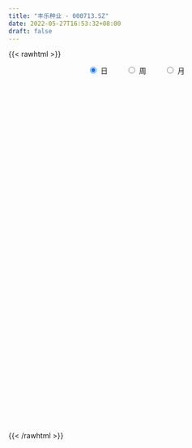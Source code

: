 ```yaml
---
title: "丰乐种业 - 000713.SZ"
date: 2022-05-27T16:53:32+08:00
draft: false
---
```

{{< rawhtml >}}
    <div style="text-align: center">
        <label style="padding: 1rem;"><input style="margin-right: .5rem" type="radio" name="period" value="D" checked onclick="period_change(this)">日</label>
        <label style="padding: 1rem;"><input style="margin-right: .5rem" type="radio" name="period" value="W" onclick="period_change(this)">周</label>
        <label style="padding: 1rem;"><input style="margin-right: .5rem" type="radio" name="period" value="M" onclick="period_change(this)">月</label>
    </div>
    <div id="chart" style="height: 700px;"></div> 
    <script type="text/javascript">
        const D_v = [244301.06,196908.46,128323.27,148541.94,221927.92,218355.16,140323.14,124577.58,142703.64,120312.7,236080.09,244110.89,148752.65,200403.69,135944.67,101676.26,122568.3,122444.98,98831.2,88109.81,109295.3,165667.25,109734.66,104752.1,240394.52,171991.3,95360.12,87603.63,123337.53,141541.81,157981.33,158828.01,196218.22,320030.96,506119.43,318872.84,412977.79,263315.89,580221.92,409334.12,324570.73,275514.78,207598.33,582178.3199999999,320228.93,243556.5,248737.46,383714.95,617563.41,681077.22,436333.9,476007.85,429560.92,591322.66,915052.7,568555.48,881929.45,545865.96,485174.52,341196.38,483144.55,414895.02,521084.09,447667.52,415124.22,210509.51,228156.44,161916.79,157620.34,191858.03,218087.29,369117.93,162573.88,195188.02,164678.53,139027.82,143286.45,371531.45,207040.83,146095.34,556929.47,725773.03,365980.76,276070.4,254685.92,275411.76,553702.72,321023.73,232255.33,230028.68,234817.5,159299.26,130338.65,117261.06,92774.99,388182.31,317799.17,215418.55,445786.8,187766.84,274218.5,482967.42,283600.95,186861.8,137996.15,154213.8,109960.46,137184.94,162547.22,123288.55,60792.34,118397.33,275260.65,215540.05,182903.26,147014.05,79142.62,346775.54,199331.33,221420.89,308108.96,441433.59,266408.0,163843.08,189566.95,121659.46,149624.52,154701.65,122752.04,101005.53,104555.38,97810.44,105689.43,81698.25,84234.3,162822.98,109767.44,164671.86,283802.17,326262.27,395291.83,219593.1,308245.01,212865.89,324174.2,375742.97,451579.73,277312.39,205349.73,274214.86,224987.98,438880.87,261728.85,297328.42,397768.04,202583.03,383699.02,266304.28,192691.45,260375.81,108277.17,120016.05,104922.51,120546.63,145957.76,119283.09,294422.19,182131.18,180548.36,129630.53,80400.8,114775.03,76248.75,91064.07,162463.46,153885.05,171046.27,521024.95,604384.95,475072.28,442732.17,269512.98,343254.17,294580.6,502025.65,619798.5,440266.93,767323.0,884287.8,451704.74,264557.92,243386.11,522602.58,672449.53,472254.67,432592.38,407817.02,330025.91,239632.91,357605.35,260371.73,240936.01,291932.99,259710.26,190301.57,559299.51,330168.65,212653.87,206668.0,570018.22,772503.5600000001,847326.73,638399.0699999999,497327.44,546341.0,744656.4399999999,434712.99,366927.61,1180820.79,747452.9,665662.5699999999,536249.5699999999,506838.76,446616.83,869490.64,874968.4,2454005.6899999999,1189651.6899999999,1273708.3200000001,1032948.71,995847.0,1004961.1899999999,728375.13,948167.24,780359.2,604845.1899999999,727460.22,898403.38,569366.01,637221.01,550502.87,1626454.8400000001,1255012.48,1419994.02,1310627.3,1359524.1100000001,1085637.74,545213.8199999999,530830.86,843098.05]
const D_histogram = [0.0,-0.0145631909,-0.023353985,-0.0257280238,-0.0252691542,-0.0284639256,-0.0273409935,-0.0294242563,-0.0310689192,-0.0309095681,-0.0195507906,-0.0094580161,-0.0129575531,-0.0051842438,-0.0066826591,-0.0097951554,-0.0178309332,-0.0284906393,-0.0319834312,-0.0407347553,-0.0513242129,-0.071953568,-0.0748665541,-0.0658988182,-0.0288658073,-0.0025189338,0.0061947841,0.0152172701,0.0307605008,0.0320007115,0.0261547546,0.0231341108,0.0207135852,0.0378941786,0.0657351935,0.0731215927,0.0881933979,0.0847549849,0.0837416853,0.0873015376,0.0799404522,0.0544508351,0.0385941846,0.0563219776,0.0474552653,0.0407834022,0.028085905,0.02689133,0.0360987779,0.0499847127,0.0136306994,0.0140323006,0.0150823915,0.0324039357,0.0646858224,0.0853595608,0.1140718262,0.1052140424,0.0787762051,0.0603948449,0.0440599978,0.0246583304,0.0234406047,-0.002107261,-0.0543242556,-0.0846579348,-0.1205523107,-0.1437357319,-0.1446457242,-0.1388759022,-0.1276288861,-0.1400509848,-0.1433636756,-0.1264264685,-0.108883922,-0.0954624612,-0.0844718372,-0.0530522507,-0.0339668716,-0.0177918149,0.0257460382,0.0528227001,0.0686801858,0.0777942509,0.0667103481,0.0695609826,0.07828483,0.061974376,0.0313248524,0.0244938359,-0.0079492399,-0.0336667915,-0.0499149651,-0.0611769235,-0.0590111643,-0.0177757273,0.0113651729,0.0237138146,-0.0306853585,-0.0601814721,-0.0672800168,-0.0266295516,-0.0066226272,-0.0069701422,-0.0098304956,-0.0230279703,-0.0291967007,-0.0388663265,-0.0322658178,-0.0431815687,-0.0433457014,-0.0283672342,-0.0014273369,0.01117912,0.0268788561,0.0232114787,0.0190316957,0.0402335463,0.0499757345,0.0608450949,0.07681789,0.0509428272,0.0402837705,0.0345233491,0.0275893461,0.0240494348,0.0291493953,0.025929165,0.0176037123,0.0128564829,0.0035516267,0.0001661157,-0.0012466988,-0.0019843386,-0.0048083074,0.0020680522,0.0018956734,0.0081590004,0.0244909396,0.0423926631,0.0493942346,0.048446012,0.0564941877,0.0492088187,0.0542804409,0.0616021939,0.0615137665,0.0540925084,0.0417027443,0.0427076757,0.0366418838,0.0148915846,0.0016475551,-0.0221669832,-0.011102863,-0.0125555308,0.0005874711,-0.0046149794,-0.0197564114,-0.0479467563,-0.0597544833,-0.0713877324,-0.0738427847,-0.0772680635,-0.0854130297,-0.0773874357,-0.0607471346,-0.0579482814,-0.0657541542,-0.0834768599,-0.0814070412,-0.096848914,-0.0941567768,-0.0870450605,-0.0537251166,-0.0234715454,0.0084330502,0.0607405926,0.1108304629,0.1368684645,0.1263708392,0.1194009109,0.1198407243,0.1054833241,0.1066142501,0.1133216187,0.1031308233,0.0635024495,0.0526663629,0.0252250173,0.0034349075,-0.0104877892,-0.0040475266,0.0148274604,0.0143077966,-0.0009261336,-0.0609580509,-0.104301089,-0.1270159043,-0.1193666902,-0.1272763527,-0.1455096449,-0.1446754106,-0.1303276544,-0.1098795042,-0.0545204016,-0.0209008478,-0.0064510372,-0.0015683468,0.0315270124,0.0632679867,0.1012864169,0.0995341121,0.0976081704,0.0852410625,0.0980543118,0.0912934054,0.0711337859,0.0913340327,0.0742990055,0.0525182376,0.0441012549,0.0080250819,-0.0103292687,0.0076604957,0.0819310728,0.1676137733,0.1355985093,0.0388397976,-0.0864951821,-0.1489453161,-0.2315467186,-0.2593793915,-0.2284976904,-0.2104144592,-0.177208901,-0.1294799902,-0.0965530463,-0.0833441823,-0.0574696355,0.0204286557,0.0744738194,0.1201380768,0.1597962597,0.1938849726,0.2062995438,0.1548685911,0.1206468105,0.0936249762,0.0838062473]
const D_fast = [0.0,-0.0182039886,-0.032833279,-0.0416393238,-0.0474977426,-0.0578084954,-0.0635208117,-0.0729601386,-0.0823720314,-0.0899400723,-0.0834689925,-0.075740722,-0.0824796472,-0.0760023988,-0.0791714789,-0.0847327641,-0.0972262752,-0.1150086411,-0.1264972909,-0.1454323037,-0.1688528146,-0.2074705617,-0.2291001863,-0.2366071549,-0.2067905959,-0.1810734559,-0.1708110419,-0.1579842384,-0.1347508825,-0.125510494,-0.1248177622,-0.1220548783,-0.1192970076,-0.0926428695,-0.0483680563,-0.0227012589,0.0144188958,0.032169229,0.0520913507,0.0774765874,0.0901006151,0.0782237068,0.0720156024,0.1038238899,0.1068209938,0.1103449813,0.1046689603,0.1101972179,0.1284293602,0.1548114732,0.1218651348,0.1257748111,0.1305954998,0.156018028,0.2044713703,0.246484999,0.3037152208,0.3211609477,0.3144171617,0.3111345126,0.305814665,0.2925775802,0.2972200057,0.2711453247,0.2053472662,0.1538491033,0.0878166497,0.0286992955,-0.0083721278,-0.0373212814,-0.0579814869,-0.1054163317,-0.1445699414,-0.1592393514,-0.1689177855,-0.1793619399,-0.1894892753,-0.1713327514,-0.1607390903,-0.1490119872,-0.0990376245,-0.0587552877,-0.0257277556,0.0028348723,0.0084285565,0.0286694366,0.0569644916,0.0561476316,0.033329321,0.0326217635,-0.0018086222,-0.0359428717,-0.0646697866,-0.0912259759,-0.1038130077,-0.0670215026,-0.0350393091,-0.0167622138,-0.0788327265,-0.1233742082,-0.147292757,-0.1132996798,-0.0949484121,-0.0970384626,-0.10235644,-0.1213109073,-0.1347788129,-0.1541650202,-0.155630966,-0.177342109,-0.1883426671,-0.1804560085,-0.1538729454,-0.1384717085,-0.1160522584,-0.1139167661,-0.1133386252,-0.082078388,-0.0598422662,-0.0337616321,0.0014156355,-0.0117237205,-0.0123118346,-0.0094414187,-0.0094780852,-0.0070056378,0.0053816716,0.0086437325,0.0047192078,0.0031860992,-0.0052308503,-0.0085748323,-0.0102993216,-0.011533046,-0.0155590917,-0.008165719,-0.0078641795,0.0004388976,0.0228935718,0.051393461,0.0707435911,0.0819068715,0.1040785941,0.1090954298,0.1277371623,0.1504594637,0.165749478,0.171851347,0.1698872689,0.1815691192,0.1846637983,0.1666363953,0.1538042545,0.1244479704,0.1327363749,0.1281448243,0.1414346941,0.1350784987,0.1149979639,0.0748209298,0.0480745821,0.0185943998,-0.0023213487,-0.0250636434,-0.0545618669,-0.0658831319,-0.0644296144,-0.0761178315,-0.1003622429,-0.1389541636,-0.1572361052,-0.1968902065,-0.2177372635,-0.2323868123,-0.2124981476,-0.1881124627,-0.1540996046,-0.086606914,-0.008809428,0.0514456898,0.0725407742,0.0954210737,0.1258210682,0.137834499,0.1656189875,0.2006567607,0.2162486712,0.1924959097,0.1948264138,0.1736913226,0.1527599397,0.1362152957,0.1416436767,0.1642255287,0.1672828142,0.1518173505,0.0765459205,0.0071276102,-0.0473411812,-0.0695336397,-0.1092623904,-0.1638730938,-0.1992077122,-0.2174418695,-0.2244635954,-0.1827345932,-0.1543402514,-0.1415032001,-0.1370125964,-0.0960354841,-0.0484775131,0.0148625213,0.0379937445,0.0604698455,0.0694130032,0.1067398305,0.1228022754,0.1204261024,0.1634598574,0.1649995816,0.1563483731,0.1589567041,0.1248868015,0.1039501337,0.1238550221,0.2186083674,0.3461945113,0.3480788746,0.2610301122,0.114071337,0.0143848739,-0.1261032082,-0.2187807289,-0.2450234505,-0.279543834,-0.2906405011,-0.2752815878,-0.2664929055,-0.2741200871,-0.2626129492,-0.1796074941,-0.1069438755,-0.0312450988,0.048362149,0.1309221049,0.1949115621,0.1821977572,0.1781376792,0.174522089,0.1856549219]
const D_slow = [0.0,-0.0036407977,-0.009479294,-0.0159112999,-0.0222285885,-0.0293445699,-0.0361798182,-0.0435358823,-0.0513031121,-0.0590305042,-0.0639182018,-0.0662827059,-0.0695220941,-0.0708181551,-0.0724888198,-0.0749376087,-0.079395342,-0.0865180018,-0.0945138596,-0.1046975484,-0.1175286017,-0.1355169937,-0.1542336322,-0.1707083368,-0.1779247886,-0.178554522,-0.177005826,-0.1732015085,-0.1655113833,-0.1575112054,-0.1509725168,-0.1451889891,-0.1400105928,-0.1305370481,-0.1141032498,-0.0958228516,-0.0737745021,-0.0525857559,-0.0316503346,-0.0098249502,0.0101601629,0.0237728717,0.0334214178,0.0475019122,0.0593657285,0.0695615791,0.0765830554,0.0833058879,0.0923305823,0.1048267605,0.1082344354,0.1117425105,0.1155131084,0.1236140923,0.1397855479,0.1611254381,0.1896433947,0.2159469053,0.2356409566,0.2507396678,0.2617546672,0.2679192498,0.273779401,0.2732525857,0.2596715218,0.2385070381,0.2083689604,0.1724350275,0.1362735964,0.1015546208,0.0696473993,0.0346346531,-0.0012062658,-0.0328128829,-0.0600338634,-0.0838994787,-0.105017438,-0.1182805007,-0.1267722186,-0.1312201723,-0.1247836628,-0.1115779878,-0.0944079413,-0.0749593786,-0.0582817916,-0.040891546,-0.0213203384,-0.0058267444,0.0020044687,0.0081279276,0.0061406177,-0.0022760802,-0.0147548215,-0.0300490524,-0.0448018434,-0.0492457753,-0.0464044821,-0.0404760284,-0.048147368,-0.0631927361,-0.0800127403,-0.0866701282,-0.0883257849,-0.0900683205,-0.0925259444,-0.098282937,-0.1055821121,-0.1152986938,-0.1233651482,-0.1341605404,-0.1449969657,-0.1520887743,-0.1524456085,-0.1496508285,-0.1429311145,-0.1371282448,-0.1323703209,-0.1223119343,-0.1098180007,-0.094606727,-0.0754022545,-0.0626665477,-0.0525956051,-0.0439647678,-0.0370674313,-0.0310550726,-0.0237677237,-0.0172854325,-0.0128845044,-0.0096703837,-0.008782477,-0.0087409481,-0.0090526228,-0.0095487074,-0.0107507843,-0.0102337712,-0.0097598529,-0.0077201028,-0.0015973679,0.0090007979,0.0213493565,0.0334608595,0.0475844065,0.0598866111,0.0734567214,0.0888572698,0.1042357115,0.1177588386,0.1281845246,0.1388614436,0.1480219145,0.1517448107,0.1521566994,0.1466149536,0.1438392379,0.1407003552,0.140847223,0.1396934781,0.1347543753,0.1227676862,0.1078290654,0.0899821322,0.0715214361,0.0522044202,0.0308511628,0.0115043038,-0.0036824798,-0.0181695502,-0.0346080887,-0.0554773037,-0.075829064,-0.1000412925,-0.1235804867,-0.1453417518,-0.158773031,-0.1646409173,-0.1625326548,-0.1473475066,-0.1196398909,-0.0854227748,-0.053830065,-0.0239798372,0.0059803438,0.0323511749,0.0590047374,0.0873351421,0.1131178479,0.1289934603,0.142160051,0.1484663053,0.1493250322,0.1467030849,0.1456912033,0.1493980684,0.1529750175,0.1527434841,0.1375039714,0.1114286991,0.0796747231,0.0498330505,0.0180139623,-0.0183634489,-0.0545323016,-0.0871142152,-0.1145840912,-0.1282141916,-0.1334394035,-0.1350521629,-0.1354442496,-0.1275624965,-0.1117454998,-0.0864238956,-0.0615403676,-0.037138325,-0.0158280593,0.0086855186,0.03150887,0.0492923165,0.0721258247,0.090700576,0.1038301355,0.1148554492,0.1168617197,0.1142794025,0.1161945264,0.1366772946,0.1785807379,0.2124803653,0.2221903146,0.2005665191,0.1633301901,0.1054435104,0.0405986625,-0.0165257601,-0.0691293749,-0.1134316001,-0.1458015977,-0.1699398592,-0.1907759048,-0.2051433137,-0.2000361498,-0.1814176949,-0.1513831757,-0.1114341108,-0.0629628676,-0.0113879817,0.0273291661,0.0574908687,0.0808971128,0.1018486746]
const D_data = [['2021-05-18', 9.4724, 9.5722, 9.294, 9.6578],['2021-05-19', 9.4866, 9.344, 9.3297, 9.5152],['2021-05-20', 9.2869, 9.3368, 9.2512, 9.4367],['2021-05-21', 9.3083, 9.3654, 9.294, 9.5508],['2021-05-24', 9.6649, 9.3725, 9.3582, 9.7862],['2021-05-25', 9.2084, 9.294, 9.0587, 9.344],['2021-05-26', 9.2655, 9.3154, 9.2084, 9.3796],['2021-05-27', 9.3154, 9.2441, 9.2084, 9.3297],['2021-05-28', 9.2441, 9.2084, 9.1942, 9.3582],['2021-05-31', 9.1514, 9.1942, 9.0943, 9.2798],['2021-06-01', 9.1157, 9.3368, 9.1157, 9.4153],['2021-06-02', 9.294, 9.3582, 9.1942, 9.5437],['2021-06-03', 9.2726, 9.187, 9.187, 9.344],['2021-06-04', 9.2298, 9.3226, 9.2298, 9.4224],['2021-06-07', 9.2156, 9.2084, 9.1656, 9.2726],['2021-06-08', 9.1942, 9.1585, 9.1371, 9.2441],['2021-06-09', 9.1728, 9.0444, 9.0373, 9.1942],['2021-06-10', 9.0016, 8.9303, 8.916, 9.0444],['2021-06-11', 8.9231, 8.9445, 8.9017, 9.0801],['2021-06-15', 8.9517, 8.8019, 8.7805, 8.9517],['2021-06-16', 8.7876, 8.6735, 8.6735, 8.8875],['2021-06-17', 8.6378, 8.3953, 8.324, 8.6521],['2021-06-18', 8.3596, 8.4738, 8.217, 8.488],['2021-06-21', 8.5237, 8.5594, 8.5237, 8.6307],['2021-06-22', 8.6307, 8.9731, 8.595, 9.1656],['2021-06-23', 8.9517, 8.9731, 8.7876, 9.0729],['2021-06-24', 8.916, 8.8233, 8.8161, 8.9517],['2021-06-25', 8.7947, 8.8589, 8.7733, 8.9017],['2021-06-28', 8.9802, 9.0016, 8.8661, 9.0587],['2021-06-29', 9.02, 8.87, 8.82, 9.08],['2021-06-30', 8.88, 8.77, 8.61, 8.92],['2021-07-01', 8.86, 8.78, 8.75, 8.99],['2021-07-02', 8.65, 8.77, 8.54, 9.11],['2021-07-05', 8.89, 9.06, 8.7, 9.16],['2021-07-06', 8.98, 9.34, 8.9, 9.45],['2021-07-07', 9.2, 9.22, 9.11, 9.38],['2021-07-08', 9.17, 9.43, 9.12, 9.46],['2021-07-09', 9.33, 9.29, 9.2, 9.43],['2021-07-12', 9.5, 9.37, 9.36, 9.76],['2021-07-13', 9.3, 9.5, 9.22, 9.79],['2021-07-14', 9.38, 9.42, 9.31, 9.72],['2021-07-15', 9.34, 9.16, 9.12, 9.44],['2021-07-16', 9.1, 9.21, 9.07, 9.33],['2021-07-19', 9.28, 9.68, 9.14, 9.82],['2021-07-20', 9.5, 9.42, 9.37, 9.58],['2021-07-21', 9.48, 9.45, 9.37, 9.6],['2021-07-22', 9.45, 9.36, 9.34, 9.55],['2021-07-23', 9.38, 9.5, 9.25, 9.55],['2021-07-26', 9.45, 9.69, 9.3, 9.94],['2021-07-27', 9.58, 9.86, 9.47, 10.04],['2021-07-28', 9.72, 9.21, 9.01, 9.74],['2021-07-29', 9.23, 9.6, 9.21, 9.81],['2021-07-30', 9.53, 9.64, 9.46, 9.9],['2021-08-02', 9.49, 9.93, 9.3, 9.99],['2021-08-03', 9.85, 10.31, 9.8, 10.84],['2021-08-04', 10.28, 10.39, 10.16, 10.48],['2021-08-05', 10.39, 10.73, 10.21, 10.99],['2021-08-06', 10.5, 10.43, 10.37, 10.67],['2021-08-09', 10.45, 10.22, 10.12, 10.75],['2021-08-10', 10.23, 10.29, 10.15, 10.37],['2021-08-11', 10.24, 10.3, 9.97, 10.32],['2021-08-12', 10.36, 10.23, 10.18, 10.52],['2021-08-13', 10.18, 10.46, 10.06, 10.5],['2021-08-16', 10.45, 10.13, 10.11, 10.6],['2021-08-17', 10.05, 9.6, 9.58, 10.1],['2021-08-18', 9.5, 9.63, 9.46, 9.68],['2021-08-19', 9.58, 9.33, 9.29, 9.58],['2021-08-20', 9.32, 9.25, 9.17, 9.38],['2021-08-23', 9.26, 9.37, 9.24, 9.42],['2021-08-24', 9.34, 9.37, 9.26, 9.47],['2021-08-25', 9.28, 9.39, 9.21, 9.43],['2021-08-26', 9.3, 8.99, 8.98, 9.33],['2021-08-27', 8.93, 8.95, 8.85, 8.99],['2021-08-30', 8.96, 9.13, 8.96, 9.18],['2021-08-31', 9.15, 9.13, 9.01, 9.19],['2021-09-01', 9.08, 9.07, 9.02, 9.15],['2021-09-02', 9.04, 9.02, 8.94, 9.08],['2021-09-03', 9.01, 9.32, 8.98, 9.45],['2021-09-06', 9.24, 9.25, 9.08, 9.25],['2021-09-07', 9.25, 9.27, 9.16, 9.28],['2021-09-08', 9.28, 9.76, 9.26, 9.8],['2021-09-09', 9.94, 9.76, 9.75, 10.31],['2021-09-10', 9.59, 9.77, 9.53, 9.91],['2021-09-13', 9.74, 9.8, 9.56, 9.84],['2021-09-14', 9.79, 9.59, 9.58, 9.89],['2021-09-15', 9.53, 9.79, 9.43, 9.85],['2021-09-16', 9.8, 9.95, 9.73, 10.18],['2021-09-17', 9.8, 9.67, 9.56, 9.91],['2021-09-22', 9.51, 9.4, 9.33, 9.6],['2021-09-23', 9.43, 9.62, 9.42, 9.65],['2021-09-24', 9.57, 9.2, 9.2, 9.59],['2021-09-27', 9.13, 9.11, 9.0, 9.28],['2021-09-28', 9.05, 9.08, 8.92, 9.12],['2021-09-29', 9.05, 9.02, 8.98, 9.23],['2021-09-30', 9.1, 9.11, 9.03, 9.15],['2021-10-08', 9.18, 9.68, 9.15, 9.69],['2021-10-11', 9.62, 9.71, 9.42, 9.78],['2021-10-12', 9.6, 9.62, 9.45, 9.75],['2021-10-13', 9.35, 8.66, 8.66, 9.35],['2021-10-14', 8.54, 8.7, 8.44, 8.75],['2021-10-15', 8.8, 8.82, 8.8, 9.2],['2021-10-18', 8.63, 9.46, 8.47, 9.5],['2021-10-19', 9.46, 9.34, 9.3, 9.55],['2021-10-20', 9.3, 9.12, 9.1, 9.45],['2021-10-21', 9.12, 9.06, 8.95, 9.19],['2021-10-22', 8.96, 8.86, 8.86, 9.09],['2021-10-25', 8.76, 8.86, 8.76, 8.95],['2021-10-26', 8.87, 8.73, 8.71, 8.96],['2021-10-27', 8.74, 8.88, 8.6, 8.94],['2021-10-28', 8.77, 8.6, 8.56, 8.8],['2021-10-29', 8.62, 8.65, 8.59, 8.7],['2021-11-01', 8.73, 8.83, 8.64, 8.94],['2021-11-02', 8.83, 9.06, 8.8, 9.08],['2021-11-03', 8.96, 8.97, 8.85, 9.14],['2021-11-04', 8.98, 9.08, 8.91, 9.15],['2021-11-05', 9.08, 8.87, 8.86, 9.1],['2021-11-08', 8.78, 8.84, 8.74, 8.91],['2021-11-09', 8.84, 9.21, 8.8, 9.36],['2021-11-10', 9.16, 9.17, 9.03, 9.32],['2021-11-11', 9.14, 9.27, 9.12, 9.37],['2021-11-12', 9.27, 9.45, 9.23, 9.6],['2021-11-15', 9.38, 8.94, 8.84, 9.5],['2021-11-16', 8.91, 9.06, 8.9, 9.35],['2021-11-17', 9.0, 9.1, 8.88, 9.12],['2021-11-18', 9.08, 9.07, 9.02, 9.26],['2021-11-19', 9.04, 9.1, 8.99, 9.1],['2021-11-22', 9.08, 9.23, 9.03, 9.23],['2021-11-23', 9.24, 9.15, 9.09, 9.28],['2021-11-24', 9.15, 9.07, 9.02, 9.16],['2021-11-25', 9.08, 9.09, 9.04, 9.13],['2021-11-26', 9.07, 9.0, 8.98, 9.07],['2021-11-29', 8.88, 9.04, 8.84, 9.08],['2021-11-30', 9.04, 9.05, 9.01, 9.11],['2021-12-01', 9.04, 9.05, 8.98, 9.07],['2021-12-02', 9.03, 9.01, 9.0, 9.11],['2021-12-03', 9.03, 9.14, 9.0, 9.15],['2021-12-06', 9.1, 9.07, 9.04, 9.16],['2021-12-07', 9.08, 9.17, 9.08, 9.25],['2021-12-08', 9.22, 9.37, 9.15, 9.58],['2021-12-09', 9.37, 9.51, 9.33, 9.58],['2021-12-10', 9.55, 9.48, 9.39, 9.8],['2021-12-13', 9.6, 9.44, 9.39, 9.64],['2021-12-14', 9.4, 9.62, 9.32, 9.69],['2021-12-15', 9.72, 9.48, 9.46, 9.76],['2021-12-16', 9.42, 9.68, 9.41, 9.89],['2021-12-17', 9.61, 9.8, 9.6, 9.9],['2021-12-20', 9.81, 9.79, 9.66, 10.08],['2021-12-21', 9.65, 9.74, 9.47, 9.76],['2021-12-22', 9.62, 9.68, 9.6, 9.81],['2021-12-23', 9.7, 9.87, 9.66, 9.9],['2021-12-24', 9.83, 9.82, 9.74, 9.99],['2021-12-27', 10.2, 9.59, 9.58, 10.35],['2021-12-28', 9.66, 9.63, 9.5, 9.82],['2021-12-29', 9.52, 9.41, 9.25, 9.62],['2021-12-30', 9.47, 9.82, 9.42, 10.01],['2021-12-31', 9.85, 9.7, 9.63, 9.85],['2022-01-04', 9.7, 9.93, 9.69, 10.08],['2022-01-05', 9.93, 9.74, 9.62, 10.01],['2022-01-06', 9.72, 9.57, 9.5, 9.72],['2022-01-07', 9.57, 9.28, 9.25, 9.62],['2022-01-10', 9.26, 9.35, 9.18, 9.38],['2022-01-11', 9.34, 9.25, 9.22, 9.46],['2022-01-12', 9.25, 9.28, 9.21, 9.33],['2022-01-13', 9.26, 9.2, 9.18, 9.37],['2022-01-14', 9.16, 9.05, 9.02, 9.25],['2022-01-17', 9.17, 9.19, 9.12, 9.27],['2022-01-18', 9.49, 9.31, 9.28, 9.55],['2022-01-19', 9.18, 9.14, 9.07, 9.25],['2022-01-20', 9.1, 8.94, 8.89, 9.18],['2022-01-21', 8.83, 8.68, 8.63, 8.9],['2022-01-24', 8.67, 8.81, 8.63, 8.87],['2022-01-25', 8.71, 8.47, 8.45, 8.82],['2022-01-26', 8.48, 8.57, 8.48, 8.63],['2022-01-27', 8.57, 8.56, 8.55, 8.68],['2022-01-28', 8.68, 8.92, 8.61, 8.94],['2022-02-07', 9.03, 9.0, 8.83, 9.05],['2022-02-08', 8.97, 9.16, 8.91, 9.18],['2022-02-09', 9.12, 9.65, 9.1, 10.08],['2022-02-10', 9.48, 9.95, 9.43, 10.0],['2022-02-11', 9.83, 9.94, 9.73, 10.0],['2022-02-14', 9.8, 9.62, 9.49, 9.88],['2022-02-15', 9.48, 9.71, 9.39, 9.75],['2022-02-16', 9.62, 9.88, 9.55, 9.88],['2022-02-17', 9.74, 9.75, 9.63, 9.86],['2022-02-18', 9.75, 10.0, 9.66, 10.09],['2022-02-21', 9.89, 10.19, 9.86, 10.35],['2022-02-22', 10.02, 10.07, 9.92, 10.2],['2022-02-23', 10.2, 9.65, 9.49, 10.3],['2022-02-24', 9.49, 9.94, 9.46, 10.35],['2022-02-25', 9.63, 9.68, 9.5, 9.77],['2022-02-28', 9.66, 9.65, 9.53, 9.88],['2022-03-01', 9.62, 9.67, 9.52, 9.77],['2022-03-02', 9.76, 9.92, 9.68, 10.09],['2022-03-03', 9.91, 10.17, 9.76, 10.31],['2022-03-04', 10.1, 10.01, 9.86, 10.22],['2022-03-07', 10.16, 9.81, 9.64, 10.19],['2022-03-08', 9.69, 9.04, 8.93, 9.71],['2022-03-09', 9.0, 8.92, 8.5, 9.15],['2022-03-10', 9.0, 8.92, 8.82, 9.05],['2022-03-11', 8.88, 9.17, 8.75, 9.25],['2022-03-14', 9.07, 8.88, 8.88, 9.33],['2022-03-15', 8.98, 8.57, 8.55, 9.05],['2022-03-16', 8.62, 8.64, 8.08, 8.73],['2022-03-17', 8.65, 8.73, 8.56, 8.93],['2022-03-18', 8.63, 8.79, 8.56, 8.88],['2022-03-21', 8.84, 9.35, 8.83, 9.58],['2022-03-22', 9.35, 9.27, 9.2, 9.51],['2022-03-23', 9.23, 9.13, 9.12, 9.33],['2022-03-24', 9.11, 9.04, 9.02, 9.31],['2022-03-25', 9.1, 9.49, 9.07, 9.54],['2022-03-28', 9.8, 9.67, 9.47, 10.18],['2022-03-29', 9.49, 9.99, 9.4, 10.12],['2022-03-30', 9.6, 9.66, 9.51, 9.81],['2022-03-31', 9.61, 9.72, 9.56, 9.94],['2022-04-01', 9.9, 9.62, 9.6, 10.15],['2022-04-06', 9.45, 10.01, 9.4, 10.28],['2022-04-07', 9.96, 9.86, 9.7, 10.11],['2022-04-08', 9.8, 9.69, 9.41, 9.86],['2022-04-11', 9.62, 10.27, 9.62, 10.66],['2022-04-12', 10.02, 9.89, 9.67, 10.16],['2022-04-13', 9.78, 9.79, 9.75, 10.23],['2022-04-14', 9.71, 9.93, 9.39, 9.95],['2022-04-15', 9.8, 9.5, 9.44, 9.95],['2022-04-18', 9.43, 9.59, 9.36, 9.85],['2022-04-19', 9.58, 10.06, 9.46, 10.23],['2022-04-20', 9.96, 11.07, 9.93, 11.07],['2022-04-21', 11.62, 11.77, 11.42, 12.18],['2022-04-22', 11.11, 10.59, 10.59, 11.25],['2022-04-25', 9.8, 9.53, 9.53, 10.23],['2022-04-26', 9.16, 8.58, 8.58, 9.34],['2022-04-27', 8.17, 8.79, 7.9, 8.85],['2022-04-28', 8.4, 8.01, 7.91, 8.41],['2022-04-29', 8.01, 8.21, 7.95, 8.29],['2022-05-05', 8.2, 8.76, 8.14, 8.85],['2022-05-06', 8.47, 8.55, 8.38, 8.91],['2022-05-09', 8.48, 8.71, 8.42, 8.82],['2022-05-10', 8.5, 8.97, 8.33, 9.07],['2022-05-11', 8.8, 8.89, 8.7, 9.14],['2022-05-12', 8.75, 8.67, 8.46, 8.89],['2022-05-13', 8.67, 8.85, 8.67, 8.98],['2022-05-16', 9.25, 9.74, 9.06, 9.74],['2022-05-17', 10.0, 9.81, 9.74, 10.7],['2022-05-18', 9.6, 10.03, 9.38, 10.5],['2022-05-19', 10.03, 10.28, 9.89, 10.85],['2022-05-20', 10.08, 10.54, 9.95, 10.81],['2022-05-23', 10.27, 10.55, 10.24, 11.0],['2022-05-24', 10.35, 9.79, 9.76, 10.5],['2022-05-25', 9.78, 9.89, 9.67, 9.97],['2022-05-26', 9.85, 9.91, 9.62, 10.01],['2022-05-27', 9.81, 10.11, 9.76, 10.28]]
const W_v = [91587.25,102166.07,98249.07,158231.34,121804.4,169403.68,144422.89,130618.1,103998.97,224923.64,179489.65,109616.48,134213.41,224472.77,304804.66,237667.34,105564.48,127825.74,235307.18,99525.46,122689.46,91046.28,85359.27,118503.18,95933.02,79280.05,69590.13,131793.9,142744.21,85046.19,122987.31,105686.23,92992.51,149327.03,485614.56,175028.99,118731.21,363263.61,203806.48,191941.59,347300.06,839599.61,427693.15,564754.72,177449.11,114442.07,273491.69,200094.71,859310.5700000001,513682.26,975133.66,1120088.3600000001,571089.62,520742.5,406217.18,571121.3,388243.75,326940.46,190743.07,381147.18,181381.28,169690.37,154513.29,178743.39,215047.12,160504.55,92988.66,234778.07,269965.97,220393.05,264474.32,227334.77,153763.08,132585.26,130901.96,66779.21,144699.11,124619.17,943459.58,673412.36,631536.8099999999,895430.25,623111.01,782562.1299999999,873367.4300000001,543507.5,402044.13,382454.22,835658.4400000001,882103.4500000002,877572.1800000002,290585.01,3608931.1800000002,3933886.04,6372623.2000000002,6458984.8700000001,3068115.2999999998,4431660.4700000007,2453025.8199999998,2386160.7800000003,1686281.8200000001,2466117.7800000003,2246866.9900000002,1555495.95,1395899.9900000002,3670529.9900000002,2503574.9699999997,3611330.9699999997,2914510.9900000002,1901290.29,1866635.4300000002,1041644.8799999999,938853.52,107015.5,625025.85,619544.03,452873.51,810857.29,511634.36,605923.96,2112549.1799999997,1470075.3700000001,1440908.46,1286823.6699999999,1687631.0800000001,1181262.76,1978259.7200000002,3846331.6700000004,1659333.9300000002,803988.48,1594231.8000000003,2905538.6699999999,2119594.8300000001,2443070.8099999996,2111119.8200000003,1515928.8399999999,1008216.6699999999,1727348.3700000001,3260262.1799999997,3401259.6100000003,2868815.0800000001,4667812.8599999994,2149117.21,1646503.6199999999,1991724.5999999999,1697698.3200000001,1003460.9099999999,1241286.1299999999,821698.42,975056.3999999999,762733.0499999999,865116.86,2309867.8799999999,2527917.7999999998,1804423.2000000002,2531756.0500000003,3526679.1099999999,3327951.5699999998,3480489.48,1595273.77,1024805.3600000001,954378.1599999999,659730.39,803163.6499999999,247849.8,105004.66,631143.76,592053.41,336155.73,541566.8,1022392.1399999999,713459.7,531726.87,783561.65,1233453.73,1809938.2000000002,6668979.1800000006,5085124.6800000006,4676343.3900000006,3225552.3300000001,1982352.76,3644692.0599999996,2406203.7800000003,1190388.4199999999,1058873.6099999999,3886903.1999999997,3134657.9199999999,1769502.2,1512037.4399999999,1344271.9399999999,998207.16,674043.79,1134876.9400000002,1369487.6800000002,1114372.54,558950.75,1590782.6900000002,897457.77,847887.4399999999,949660.02,581465.4099999999,472807.02,700101.67,777906.8999999999,1821316.9100000001,1797239.8800000001,1778416.1599999999,2640543.2999999998,3502726.25,2245494.5600000001,1463374.48,1099257.4700000002,1013712.27,2001819.4299999999,1680894.53,697101.51,499673.96,388182.31,1440989.8600000001,1245640.1199999999,593773.51,939115.3400000001,1154779.3400000001,1182911.0800000001,632639.12,532255.4,1279795.5700000001,1440621.1699999999,1433444.6899999999,1598289.21,1103070.5600000001,599720.12,906015.35,524952.11,1925413.5,1852105.5699999998,3163380.9699999997,2175250.8100000001,1767673.5699999998,1243252.5600000001,1878808.25,3301897.7999999998,1546297.04,3637024.5899999999,5834733.25,5035840.3500000006,1728526.4399999999,3437295.8099999996,6162591.5099999998,4364304.5800000001]
const W_histogram = [0.0,0.0003509972,-0.0011904267,0.0013858187,0.0091807983,0.0030970007,-0.0078830552,-0.0108723344,-0.0135600993,-0.0137938584,-0.0040729235,0.0002254067,0.0057875472,0.0132218952,0.0325779416,0.0297142729,0.0245188174,0.0229603652,0.0066205113,-0.0062852443,-0.0313448582,-0.0361336916,-0.0554338834,-0.065250053,-0.0611386374,-0.0584825789,-0.0497757625,-0.0540078011,-0.058333835,-0.053284179,-0.0522781542,-0.0491963665,-0.0431271143,-0.066790769,-0.0756101949,-0.0790283219,-0.0640491782,-0.0311965798,-0.0069356923,0.0110287048,0.044667302,0.0464938193,0.0703884263,0.0634526294,0.070195031,0.0469810436,0.0123740846,-0.0090934584,-0.0173503203,-0.0248700985,0.015952284,0.0294470929,0.0361942998,0.0452576989,0.0244918946,0.032808918,0.0096594507,-0.0034180091,-0.0126290263,-0.0119297207,-0.0217676585,-0.0243898737,-0.0268337994,-0.0586263889,-0.093407985,-0.099072754,-0.0894621044,-0.0716172502,-0.0410107052,-0.0297305985,-0.0150437281,-0.0038392378,-0.0002780946,-0.0027403102,-0.0025692549,0.0034419929,0.0141820208,0.0231105657,0.0554888545,0.0536565223,0.069073572,0.0786374351,0.0901317081,0.0873817937,0.0920372688,0.0998402516,0.0929292872,0.0954343626,0.1003525659,0.1143186072,0.1190124385,0.1177283136,0.2122497011,0.4719518849,0.5524942209,0.6422519961,0.5558565291,0.5167269255,0.4109082425,0.2906071084,0.1804977578,0.0957622139,0.0270698659,-0.0707216663,-0.1192421983,-0.1163559168,-0.1288195038,-0.108175699,-0.0925946841,-0.1098552324,-0.1152105547,-0.1448140361,-0.2099807078,-0.2431333922,-0.2502906542,-0.2642808533,-0.265321086,-0.2775729719,-0.2946646031,-0.2982377337,-0.2488704485,-0.2214764118,-0.1815422721,-0.1494996755,-0.1101236418,-0.0970268785,-0.0163914213,0.0179108546,0.0372303658,0.0029078498,-0.0128214981,0.0207412743,0.0361548684,0.0175023848,0.0492925984,0.034160588,-0.0205596525,-0.0208836265,0.0179484298,0.0742556373,0.0775320647,0.1471406756,0.1585056666,0.1891798407,0.1654297173,0.1034385485,0.0572770568,0.0065234249,-0.0367408132,-0.0487786089,-0.0715238245,-0.0700453971,-0.0378197483,-0.0325403885,0.0075434969,0.035912674,0.0922441335,0.1420000033,0.1737769052,0.1371420421,0.0792682604,0.0191233132,-0.0306821697,-0.0817987389,-0.1336024165,-0.1482210636,-0.1438851048,-0.1521570669,-0.1625413164,-0.1578525173,-0.1404241206,-0.1115008854,-0.1007644376,-0.0830999907,-0.0349689512,0.0147982545,0.2350071737,0.4375323525,0.4689645624,0.3590313664,0.2801562798,0.3016229615,0.182511705,0.131337347,0.1456132908,0.2093854695,0.1765543867,0.068551255,-0.0050368172,-0.0700329717,-0.1488280508,-0.2117826499,-0.2601132707,-0.2419830105,-0.2658900624,-0.2505640854,-0.2295465994,-0.2128155878,-0.2041793411,-0.1832967461,-0.186832743,-0.2109721634,-0.1916639772,-0.1759485718,-0.1240492813,-0.090199144,-0.0456182289,-0.0061171516,0.0696246936,0.1154509242,0.0607273012,0.0037853449,-0.008812821,0.0121687577,0.0179701307,-0.009700766,-0.0326280564,-0.0091862357,-0.0491483356,-0.0692079888,-0.0915382906,-0.0864709701,-0.0413255442,-0.0326827741,-0.0313433233,-0.0192639905,0.0117211129,0.0516286286,0.0757735504,0.0796658908,0.0513333888,0.0162965734,-0.0300773041,-0.04212871,0.0178380965,0.0584953505,0.0605343955,0.0796049166,0.0335026263,-0.0217521952,-0.0108744424,0.0045324138,0.0181309812,0.0132493721,0.07869706,-0.036831747,-0.0860689114,-0.0935312032,0.0145011009,0.05393345]
const W_fast = [0.0,0.0004387464,-0.0014002841,0.001522416,0.0116125951,0.0063030478,-0.0066477719,-0.0123551347,-0.0184329245,-0.0221151481,-0.0134124442,-0.0090577622,-0.0020487349,0.0086910869,0.0361916186,0.0407565182,0.041690767,0.0458724062,0.0311876801,0.0167106134,-0.016185215,-0.0300074713,-0.063166134,-0.0892948169,-0.1004680606,-0.1124326468,-0.1161697711,-0.13390376,-0.1528132526,-0.1610846413,-0.1731481551,-0.1823654591,-0.1870779854,-0.2274393324,-0.255161307,-0.2783365144,-0.2793696653,-0.2543162119,-0.2317892474,-0.2110676741,-0.1662622514,-0.1528122792,-0.1113205657,-0.1023932053,-0.0781020459,-0.0895707724,-0.1210842103,-0.1448251179,-0.1574195598,-0.1711568627,-0.1263464092,-0.105489827,-0.0896940453,-0.0693162214,-0.083959052,-0.0674397991,-0.0881744038,-0.1021063658,-0.1144746396,-0.1167577642,-0.1320376166,-0.1407573003,-0.1499096758,-0.1963588625,-0.2544924549,-0.2849254123,-0.2976802889,-0.2977397472,-0.2773858784,-0.2735384214,-0.262612483,-0.2523678021,-0.2488761826,-0.2520234758,-0.2524947342,-0.2456229882,-0.2313374551,-0.2166312687,-0.1703807663,-0.158798968,-0.1261135252,-0.0968903034,-0.0628631033,-0.0437675694,-0.016102777,0.0166602686,0.0329816261,0.0593452922,0.0893516369,0.13189733,0.1663442709,0.1944922244,0.3420760372,0.7197661922,0.9384320835,1.1887528577,1.2413215229,1.3313736507,1.3282820283,1.2806326714,1.2156477602,1.1548527698,1.0929278882,0.9774559395,0.8991248579,0.8729221602,0.8282536973,0.8218535774,0.8142859212,0.7695615648,0.7354036039,0.6695966134,0.5519347648,0.4579987323,0.3882688067,0.3082083943,0.2408378901,0.1591927612,0.0684349792,-0.0096975848,-0.0225479117,-0.050522978,-0.0559744063,-0.0613067286,-0.0494616053,-0.0606215617,0.0159160402,0.0546960298,0.0833231324,0.0497275788,0.0307928564,0.0695409474,0.0939932586,0.0797163712,0.1238297344,0.117237871,0.0573777174,0.0518328368,0.0951520005,0.1700231174,0.1926825609,0.2990763407,0.3500677484,0.4280368826,0.4456441886,0.4095126569,0.3776704294,0.3285476537,0.2760982123,0.2518657643,0.2112395927,0.1952066708,0.2179773825,0.2151216452,0.2570914048,0.2944387504,0.3738312433,0.459087114,0.5343082421,0.5319588895,0.493902173,0.4385380541,0.3810620287,0.3094957748,0.224291493,0.17261758,0.1409822627,0.0946710338,0.0436514553,0.008877125,-0.0088005084,-0.0077524946,-0.0222071562,-0.0253177069,0.0140710947,0.0675378641,0.3464985768,0.6584068436,0.8070801941,0.7869048397,0.7780688231,0.8749412451,0.8014579149,0.7831178936,0.8337971602,0.9499157063,0.9612232201,0.8703579021,0.7955106257,0.7130062282,0.5970041364,0.4811038748,0.3677449363,0.3253794439,0.2349998764,0.1876848321,0.1513156682,0.1148427829,0.0724341943,0.0474926028,-0.0027515798,-0.0796340411,-0.1082418492,-0.1365135867,-0.1156266165,-0.1043262653,-0.0711499074,-0.033178118,0.0599699006,0.1346588623,0.0951170645,0.0391214445,0.0243200733,0.0483438415,0.0586377471,0.028541659,-0.0025426455,0.0186026162,-0.0336465676,-0.0710082179,-0.1162230925,-0.1327735145,-0.0979594746,-0.0974873981,-0.103983778,-0.0967204429,-0.0628050613,-0.0099903885,0.0330979209,0.056906734,0.0414075792,0.0104449072,-0.0434482964,-0.0660318798,-0.0016055491,0.0536755424,0.0708481864,0.1098199366,0.0720933029,0.0114004325,0.0195595748,0.0360995344,0.0542308471,0.052661581,0.137783534,0.0130467902,-0.0577076021,-0.0885526946,0.0231048847,0.0760205963]
const W_slow = [0.0,0.0000877493,-0.0002098574,0.0001365973,0.0024317969,0.003206047,0.0012352833,-0.0014828003,-0.0048728252,-0.0083212898,-0.0093395206,-0.009283169,-0.0078362822,-0.0045308083,0.0036136771,0.0110422453,0.0171719496,0.0229120409,0.0245671688,0.0229958577,0.0151596431,0.0061262202,-0.0077322506,-0.0240447639,-0.0393294232,-0.0539500679,-0.0663940086,-0.0798959589,-0.0944794176,-0.1078004623,-0.1208700009,-0.1331690925,-0.1439508711,-0.1606485634,-0.1795511121,-0.1993081926,-0.2153204871,-0.2231196321,-0.2248535551,-0.2220963789,-0.2109295534,-0.1993060986,-0.181708992,-0.1658458347,-0.1482970769,-0.136551816,-0.1334582949,-0.1357316595,-0.1400692395,-0.1462867642,-0.1422986932,-0.13493692,-0.125888345,-0.1145739203,-0.1084509466,-0.1002487171,-0.0978338545,-0.0986883567,-0.1018456133,-0.1048280435,-0.1102699581,-0.1163674265,-0.1230758764,-0.1377324736,-0.1610844699,-0.1858526584,-0.2082181845,-0.226122497,-0.2363751733,-0.2438078229,-0.2475687549,-0.2485285644,-0.248598088,-0.2492831656,-0.2499254793,-0.2490649811,-0.2455194759,-0.2397418344,-0.2258696208,-0.2124554903,-0.1951870973,-0.1755277385,-0.1529948115,-0.131149363,-0.1081400458,-0.0831799829,-0.0599476611,-0.0360890705,-0.011000929,0.0175787228,0.0473318324,0.0767639108,0.1298263361,0.2478143073,0.3859378625,0.5465008616,0.6854649938,0.8146467252,0.9173737858,0.9900255629,1.0351500024,1.0590905559,1.0658580223,1.0481776058,1.0183670562,0.989278077,0.9570732011,0.9300292763,0.9068806053,0.8794167972,0.8506141585,0.8144106495,0.7619154726,0.7011321245,0.638559461,0.5724892476,0.5061589761,0.4367657331,0.3630995824,0.2885401489,0.2263225368,0.1709534338,0.1255678658,0.0881929469,0.0606620365,0.0364053169,0.0323074615,0.0367851752,0.0460927666,0.0468197291,0.0436143545,0.0487996731,0.0578383902,0.0622139864,0.074537136,0.083077283,0.0779373699,0.0727164633,0.0772035707,0.09576748,0.1151504962,0.1519356651,0.1915620818,0.2388570419,0.2802144713,0.3060741084,0.3203933726,0.3220242288,0.3128390255,0.3006443733,0.2827634172,0.2652520679,0.2557971308,0.2476620337,0.2495479079,0.2585260764,0.2815871098,0.3170871106,0.3605313369,0.3948168474,0.4146339126,0.4194147409,0.4117441984,0.3912945137,0.3578939096,0.3208386437,0.2848673675,0.2468281007,0.2061927716,0.1667296423,0.1316236122,0.1037483908,0.0785572814,0.0577822838,0.0490400459,0.0527396096,0.111491403,0.2208744911,0.3381156317,0.4278734733,0.4979125433,0.5733182836,0.6189462099,0.6517805466,0.6881838693,0.7405302367,0.7846688334,0.8018066471,0.8005474429,0.7830391999,0.7458321872,0.6928865247,0.6278582071,0.5673624544,0.5008899388,0.4382489175,0.3808622676,0.3276583707,0.2766135354,0.2307893489,0.1840811631,0.1313381223,0.083422128,0.039434985,0.0084226647,-0.0141271213,-0.0255316785,-0.0270609664,-0.009654793,0.0192079381,0.0343897634,0.0353360996,0.0331328943,0.0361750837,0.0406676164,0.0382424249,0.0300854108,0.0277888519,0.015501768,-0.0018002292,-0.0246848019,-0.0463025444,-0.0566339304,-0.064804624,-0.0726404548,-0.0774564524,-0.0745261742,-0.0616190171,-0.0426756295,-0.0227591568,-0.0099258096,-0.0058516662,-0.0133709923,-0.0239031698,-0.0194436456,-0.004819808,0.0103137909,0.03021502,0.0385906766,0.0331526278,0.0304340172,0.0315671206,0.0360998659,0.0394122089,0.0590864739,0.0498785372,0.0283613093,0.0049785085,0.0086037838,0.0220871463]
const W_data = [['2017-06-09', 4.2477, 4.4331, 4.2314, 4.4931],['2017-06-16', 4.4168, 4.4386, 4.2532, 4.4822],['2017-06-23', 4.444, 4.4113, 4.3295, 4.5313],['2017-06-30', 4.395, 4.4658, 4.3622, 4.5804],['2017-07-07', 4.4658, 4.5638, 4.4604, 4.5692],['2017-07-14', 4.5419, 4.3998, 4.3779, 4.6239],['2017-07-21', 4.3998, 4.2905, 4.0992, 4.3998],['2017-07-28', 4.2632, 4.3452, 4.2304, 4.3943],['2017-08-04', 4.3452, 4.3233, 4.296, 4.4381],['2017-08-11', 4.3124, 4.3342, 4.2741, 4.5528],['2017-08-18', 4.3288, 4.4763, 4.2686, 4.5255],['2017-08-25', 4.4599, 4.4435, 4.3779, 4.5201],['2017-09-01', 4.4435, 4.4873, 4.4162, 4.4927],['2017-09-08', 4.4818, 4.5528, 4.4654, 4.6622],['2017-09-15', 4.5364, 4.7933, 4.5201, 4.8097],['2017-09-22', 4.7769, 4.5856, 4.5474, 4.7988],['2017-09-29', 4.5747, 4.5583, 4.4654, 4.5966],['2017-10-13', 4.5966, 4.6075, 4.5692, 4.6895],['2017-10-20', 4.6075, 4.3889, 4.3342, 4.8425],['2017-10-27', 4.3834, 4.3561, 4.3288, 4.4053],['2017-11-03', 4.3506, 4.0883, 4.0719, 4.3506],['2017-11-10', 4.0992, 4.2358, 4.0391, 4.2522],['2017-11-17', 4.2085, 3.9516, 3.9188, 4.2358],['2017-11-24', 3.9298, 3.9407, 3.7713, 4.1101],['2017-12-01', 3.9188, 4.0445, 3.8696, 4.0664],['2017-12-08', 4.0008, 3.9899, 3.8423, 4.05],['2017-12-15', 3.979, 4.0445, 3.9571, 4.0828],['2017-12-22', 4.0555, 3.8423, 3.8095, 4.1812],['2017-12-29', 3.8314, 3.7603, 3.6456, 3.8587],['2018-01-05', 3.7603, 3.8205, 3.7385, 3.8314],['2018-01-12', 3.7986, 3.7275, 3.6729, 3.8478],['2018-01-19', 3.7221, 3.7057, 3.6182, 3.7275],['2018-01-26', 3.7057, 3.7111, 3.662, 3.7549],['2018-02-02', 3.6947, 3.2247, 3.1263, 3.7111],['2018-02-09', 3.1919, 3.2411, 3.0061, 3.5964],['2018-02-14', 3.2411, 3.1864, 3.1755, 3.4215],['2018-02-23', 3.2083, 3.3613, 3.1919, 3.4761],['2018-03-02', 3.3395, 3.6456, 3.334, 3.6947],['2018-03-09', 3.6346, 3.6456, 3.5909, 3.7494],['2018-03-16', 3.651, 3.651, 3.6346, 3.8205],['2018-03-23', 3.662, 3.979, 3.5034, 3.979],['2018-03-30', 4.1539, 3.6838, 3.6674, 4.2468],['2018-04-04', 3.7439, 4.05, 3.6838, 4.1265],['2018-04-13', 4.0719, 3.7385, 3.7002, 4.2358],['2018-04-20', 3.7877, 3.9407, 3.7275, 4.0008],['2018-06-01', 3.5472, 3.5472, 3.5472, 3.7166],['2018-06-08', 3.3887, 3.252, 3.2138, 3.416],['2018-06-15', 3.252, 3.2466, 3.1045, 3.3286],['2018-06-22', 3.3941, 3.3012, 3.0006, 3.569],['2018-06-29', 3.2356, 3.2302, 3.1209, 3.4871],['2018-07-06', 3.2575, 3.9024, 3.2356, 3.9024],['2018-07-13', 3.7494, 3.7057, 3.662, 4.0719],['2018-07-20', 3.6401, 3.6838, 3.5362, 3.8806],['2018-07-27', 3.6783, 3.7713, 3.6128, 3.8642],['2018-08-03', 3.7439, 3.3777, 3.1919, 3.7494],['2018-08-10', 3.3887, 3.7166, 3.3723, 3.9298],['2018-08-17', 3.6456, 3.2848, 3.2575, 3.7439],['2018-08-24', 3.2794, 3.3012, 3.1318, 3.4215],['2018-08-31', 3.2794, 3.2684, 3.2138, 3.3832],['2018-09-07', 3.2575, 3.3449, 3.252, 3.5745],['2018-09-14', 3.334, 3.1591, 3.1373, 3.3559],['2018-09-21', 3.1537, 3.181, 3.0771, 3.2138],['2018-09-28', 3.2028, 3.1318, 3.0826, 3.2575],['2018-10-12', 3.1045, 2.618, 2.4978, 3.1045],['2018-10-19', 2.6126, 2.3174, 2.1972, 2.6126],['2018-10-26', 2.3666, 2.4705, 2.3447, 2.5251],['2018-11-02', 2.7, 2.5688, 2.5415, 2.7164],['2018-11-09', 2.5196, 2.6508, 2.5196, 2.6727],['2018-11-16', 2.6344, 2.864, 2.6344, 2.8913],['2018-11-23', 2.864, 2.6727, 2.629, 2.8858],['2018-11-30', 2.6781, 2.7328, 2.6727, 2.8694],['2018-12-07', 2.7, 2.7164, 2.6891, 2.7929],['2018-12-14', 2.7109, 2.6235, 2.5743, 2.7109],['2018-12-21', 2.6126, 2.5142, 2.4868, 2.6126],['2018-12-28', 2.5196, 2.5032, 2.4431, 2.5743],['2019-01-04', 2.5196, 2.5579, 2.465, 2.5634],['2019-01-11', 2.5688, 2.6344, 2.5634, 2.6672],['2019-01-18', 2.6235, 2.6454, 2.5962, 2.7],['2019-01-25', 2.6563, 3.0498, 2.6235, 3.2575],['2019-02-01', 3.0061, 2.7164, 2.5524, 3.0334],['2019-02-15', 2.6891, 2.9897, 2.6781, 3.0935],['2019-02-22', 2.946, 3.017, 2.9296, 3.3231],['2019-03-01', 3.0607, 3.1427, 3.0115, 3.1919],['2019-03-08', 3.1591, 3.0389, 3.0225, 3.3668],['2019-03-15', 3.0662, 3.1919, 3.0498, 3.4925],['2019-03-22', 3.1974, 3.3286, 3.1646, 3.3613],['2019-03-29', 3.2794, 3.2138, 3.1045, 3.3668],['2019-04-04', 3.2138, 3.3887, 3.2138, 3.3996],['2019-04-12', 3.4324, 3.5144, 3.3723, 3.7275],['2019-04-19', 3.5362, 3.7658, 3.3832, 3.8205],['2019-04-26', 3.7603, 3.7986, 3.6674, 3.979],['2019-04-30', 3.7877, 3.8369, 3.5362, 3.8587],['2019-05-10', 4.1484, 5.4383, 4.0336, 6.1379],['2019-05-17', 5.247, 8.7723, 5.1978, 8.7723],['2019-05-24', 9.2915, 7.9068, 7.8641, 9.7287],['2019-05-31', 7.9708, 9.0312, 7.5509, 9.9137],['2019-06-06', 8.469, 7.4015, 7.2022, 9.4582],['2019-06-14', 7.7146, 8.1914, 7.1595, 8.896],['2019-06-21', 8.0278, 7.4584, 7.2164, 8.1843],['2019-06-28', 7.5082, 7.0812, 6.9389, 8.042],['2019-07-05', 7.0029, 6.9175, 6.6969, 7.3303],['2019-07-12', 6.8606, 6.9673, 6.5759, 7.5794],['2019-07-19', 6.9958, 6.9531, 6.761, 7.5011],['2019-07-26', 6.8606, 6.2699, 6.092, 6.8606],['2019-08-02', 6.3126, 6.5617, 6.035, 6.6186],['2019-08-09', 6.4051, 7.131, 6.3838, 7.4726],['2019-08-16', 7.2164, 6.9531, 6.6969, 7.4584],['2019-08-23', 6.7894, 7.4299, 6.7254, 7.8214],['2019-08-30', 7.6719, 7.5153, 7.2805, 7.8071],['2019-09-06', 7.3659, 7.1453, 7.131, 7.6079],['2019-09-12', 7.188, 7.2663, 7.1239, 7.8142],['2019-09-20', 7.1453, 6.8819, 6.761, 7.3303],['2019-09-27', 6.9033, 6.1489, 6.0422, 7.0812],['2019-09-30', 6.1774, 6.2058, 6.1774, 6.3197],['2019-10-11', 6.2913, 6.3197, 6.1703, 6.5332],['2019-10-18', 6.2557, 6.0564, 6.0493, 6.5048],['2019-10-25', 6.0422, 6.0422, 5.8998, 6.1774],['2019-11-01', 5.9852, 5.7148, 5.5511, 6.3909],['2019-11-08', 5.6863, 5.4017, 5.3945, 5.7504],['2019-11-15', 5.3874, 5.3234, 5.1241, 5.3945],['2019-11-22', 5.1953, 5.9283, 5.1668, 6.3055],['2019-11-29', 5.8073, 5.7006, 5.5867, 6.0635],['2019-12-06', 5.6579, 5.8998, 5.5653, 6.035],['2019-12-13', 5.8429, 5.8785, 5.8002, 6.0564],['2019-12-20', 5.8002, 6.0706, 5.6792, 6.2628],['2019-12-27', 6.0849, 5.8073, 5.7006, 6.2913],['2020-01-03', 5.7646, 6.8677, 5.6223, 6.8677],['2020-01-10', 7.0812, 6.6044, 6.5546, 7.9352],['2020-01-17', 6.583, 6.5902, 6.4478, 7.1097],['2020-01-23', 6.5475, 5.8998, 5.8002, 6.5688],['2020-02-07', 5.3091, 5.9995, 4.7754, 6.3197],['2020-02-14', 5.8998, 6.6756, 5.8073, 7.1026],['2020-02-21', 6.8677, 6.6115, 6.4976, 7.2734],['2020-02-28', 6.6542, 6.2058, 6.1845, 7.1666],['2020-03-06', 6.2628, 6.9104, 6.1987, 7.188],['2020-03-13', 6.7396, 6.4122, 5.8002, 6.8464],['2020-03-20', 6.4763, 5.7433, 5.5013, 6.5403],['2020-03-27', 5.5867, 6.2699, 5.5582, 6.6542],['2020-04-03', 6.3909, 6.8748, 6.3909, 7.2734],['2020-04-10', 6.8037, 7.4015, 6.6827, 8.0776],['2020-04-17', 7.2236, 6.9745, 6.7467, 7.5367],['2020-04-24', 7.0456, 8.1132, 7.0456, 9.0953],['2020-04-30', 7.9068, 7.7502, 7.188, 8.6042],['2020-05-08', 7.736, 8.2768, 7.6861, 8.4548],['2020-05-15', 8.2057, 7.7929, 7.6363, 8.4405],['2020-05-22', 7.7573, 7.2307, 7.1382, 8.1559],['2020-05-29', 7.2591, 7.2449, 7.1524, 7.6292],['2020-06-05', 7.188, 6.9958, 6.9816, 7.4726],['2020-06-12', 6.9816, 6.8677, 6.7752, 7.0812],['2020-06-19', 6.8677, 7.1185, 6.8392, 7.304],['2020-06-24', 7.1185, 6.8832, 6.8832, 7.3896],['2020-07-03', 6.8903, 7.1114, 6.8546, 7.1827],['2020-07-10', 7.1257, 7.5822, 7.1185, 7.9459],['2020-07-17', 7.6892, 7.3539, 7.1471, 8.6878],['2020-07-24', 7.4894, 7.9388, 7.361, 8.1171],['2020-07-31', 8.1314, 8.0315, 7.732, 8.4238],['2020-08-07', 8.003, 8.702, 7.9887, 9.187],['2020-08-14', 8.645, 9.0444, 8.4024, 9.4866],['2020-08-21', 8.8589, 9.2156, 8.7947, 10.4068],['2020-08-28', 9.1229, 8.5237, 8.2455, 9.5294],['2020-09-04', 8.4809, 8.1457, 7.9245, 8.7519],['2020-09-11', 8.1314, 7.896, 7.4894, 8.217],['2020-09-18', 7.9459, 7.7819, 7.5964, 8.0886],['2020-09-25', 7.8461, 7.5037, 7.4894, 8.0957],['2020-09-30', 7.5037, 7.1827, 7.1471, 7.5679],['2020-10-09', 7.3824, 7.4038, 7.2826, 7.4609],['2020-10-16', 7.4324, 7.5394, 7.4324, 7.9031],['2020-10-23', 7.5536, 7.2897, 7.2541, 7.8389],['2020-10-30', 7.2469, 7.1185, 7.0115, 7.4181],['2020-11-06', 7.1471, 7.1899, 6.8689, 7.625],['2020-11-13', 7.1899, 7.3111, 7.1756, 8.0315],['2020-11-20', 7.3111, 7.4966, 7.2541, 7.5964],['2020-11-27', 7.4609, 7.304, 7.197, 7.5822],['2020-12-04', 7.361, 7.4038, 7.1471, 7.7177],['2020-12-11', 7.3468, 7.9245, 7.3183, 7.9887],['2020-12-18', 7.9031, 8.2099, 7.5394, 8.4024],['2020-12-25', 9.0301, 11.1914, 8.8375, 12.0188],['2020-12-31', 11.0558, 12.4111, 10.9631, 13.5452],['2021-01-08', 12.4824, 11.3055, 10.471, 13.2456],['2021-01-15', 11.0487, 9.7077, 9.3868, 11.8404],['2021-01-22', 9.7933, 9.9075, 9.722, 10.4282],['2021-01-29', 9.6863, 11.3198, 9.451, 11.7691],['2021-02-05', 11.2627, 9.5722, 9.451, 11.2698],['2021-02-10', 9.2655, 10.1785, 8.9303, 10.257],['2021-02-19', 10.3711, 11.1058, 10.1286, 11.3626],['2021-02-26', 11.2698, 12.1828, 10.7919, 12.5466],['2021-03-05', 11.9046, 11.3198, 10.9702, 12.7178],['2021-03-12', 11.1272, 10.207, 9.5722, 11.4267],['2021-03-19', 10.0929, 10.2855, 9.7505, 10.6136],['2021-03-26', 10.1999, 10.1, 9.829, 10.5494],['2021-04-02', 10.0858, 9.558, 9.3511, 10.1357],['2021-04-09', 9.5223, 9.3297, 9.3297, 9.7648],['2021-04-16', 9.2798, 9.1157, 8.7733, 9.6935],['2021-04-23', 9.0515, 9.7505, 9.0087, 9.9003],['2021-04-30', 9.7505, 9.0801, 8.8946, 9.8789],['2021-05-07', 9.0016, 9.4082, 9.0016, 9.5651],['2021-05-14', 9.3725, 9.4438, 9.237, 10.0858],['2021-05-21', 9.401, 9.3654, 9.2441, 9.6578],['2021-05-28', 9.6649, 9.2084, 9.0587, 9.7862],['2021-06-04', 9.1514, 9.3226, 9.0943, 9.5437],['2021-06-11', 9.2156, 8.9445, 8.9017, 9.2726],['2021-06-18', 8.9517, 8.4738, 8.217, 8.9517],['2021-06-25', 8.5237, 8.8589, 8.5237, 9.1656],['2021-07-02', 8.9802, 8.77, 8.54, 9.11],['2021-07-09', 8.89, 9.29, 8.7, 9.46],['2021-07-16', 9.5, 9.21, 9.07, 9.79],['2021-07-23', 9.28, 9.5, 9.14, 9.82],['2021-07-30', 9.45, 9.64, 9.01, 10.04],['2021-08-06', 9.49, 10.43, 9.3, 10.99],['2021-08-13', 10.45, 10.46, 9.97, 10.75],['2021-08-20', 10.45, 9.25, 9.17, 10.6],['2021-08-27', 9.26, 8.95, 8.85, 9.47],['2021-09-03', 8.96, 9.32, 8.94, 9.45],['2021-09-10', 9.24, 9.77, 9.08, 10.31],['2021-09-17', 9.74, 9.67, 9.43, 10.18],['2021-09-24', 9.51, 9.2, 9.2, 9.65],['2021-09-30', 9.13, 9.11, 8.92, 9.28],['2021-10-08', 9.18, 9.68, 9.15, 9.69],['2021-10-15', 9.62, 8.82, 8.44, 9.78],['2021-10-22', 8.63, 8.86, 8.47, 9.55],['2021-10-29', 8.76, 8.65, 8.56, 8.96],['2021-11-05', 8.73, 8.87, 8.64, 9.15],['2021-11-12', 8.78, 9.45, 8.74, 9.6],['2021-11-19', 9.38, 9.1, 8.84, 9.5],['2021-11-26', 9.08, 9.0, 8.98, 9.28],['2021-12-03', 8.88, 9.14, 8.84, 9.15],['2021-12-10', 9.1, 9.48, 9.04, 9.8],['2021-12-17', 9.6, 9.8, 9.32, 9.9],['2021-12-24', 9.81, 9.82, 9.47, 10.08],['2021-12-31', 10.2, 9.7, 9.25, 10.35],['2022-01-07', 9.7, 9.28, 9.25, 10.08],['2022-01-14', 9.26, 9.05, 9.02, 9.46],['2022-01-21', 9.17, 8.68, 8.63, 9.55],['2022-01-28', 8.67, 8.92, 8.45, 8.94],['2022-02-11', 9.03, 9.94, 8.83, 10.08],['2022-02-18', 9.8, 10.0, 9.39, 10.09],['2022-02-25', 9.89, 9.68, 9.46, 10.35],['2022-03-04', 9.66, 10.01, 9.52, 10.31],['2022-03-11', 10.16, 9.17, 8.5, 10.19],['2022-03-18', 9.07, 8.79, 8.08, 9.33],['2022-03-25', 8.84, 9.49, 8.83, 9.58],['2022-04-01', 9.8, 9.62, 9.4, 10.18],['2022-04-08', 9.45, 9.69, 9.4, 10.28],['2022-04-15', 9.62, 9.5, 9.39, 10.66],['2022-04-22', 9.43, 10.59, 9.36, 12.18],['2022-04-29', 9.8, 8.21, 7.9, 10.23],['2022-05-06', 8.2, 8.55, 8.14, 8.91],['2022-05-13', 8.48, 8.85, 8.33, 9.14],['2022-05-20', 9.25, 10.54, 9.06, 10.85],['2022-05-27', 10.27, 10.11, 9.62, 11.0]]
const M_v = [114727.26,439266.84,316309.0400000001,159300.39,72485.79,672130.9,1297522.47,581612.62,1689554.5899999996,530833.99,268970.17,139136.32,86647.29,227759.39,376006.6200000001,553357.7800000001,159029.91,113998.53,356773.28,282657.18,322373.72,376131.02,290267.6,404816.01,183147.63,313994.86,272760.6300000001,297325.25,509249.8,651375.28,228106.41,96721.47,170330.3,106815.85,108483.65,375268.91,115504.27,98122.33,383843.4899999999,282473.38,159808.47,276127.94,218997.4,79708.97,291277.03,178432.7,360116.53,372469.9400000001,275826.79,157065.21,77866.88,146997.25,792094.1200000001,779070.7300000001,993942.5300000001,1317682.23,2883545.0800000001,1734903.7999999998,828554.04,1190315.6499999999,740213.0000000001,749236.4099999999,1475880.6200000001,2180617.7199999997,1270338.6399999999,2532824.4199999999,2854532.5399999996,3054846.1099999994,2084738.4100000001,1450515.1799999999,2074093.48,2089316.3499999996,1029349.2200000001,513750.3100000001,774515.8100000001,3385725.2899999996,4420348.5,4404246.6699999999,3303988.3799999999,3103326.1899999995,2124328.1500000004,3148061.9500000002,1905290.6899999997,1333831.3700000001,2807345.2199999993,2219422.52,3386115.5900000012,1512048.77,3477215.9400000004,2485971.0600000001,2546413.8500000001,1349791.3799999999,1273355.3099999998,2694423.3999999994,2303496.3600000003,1660448.8099999998,1031838.99,2533237.8599999999,3097739.3200000003,2949349.7799999993,1611504.3799999997,1839150.5999999996,2469200.6099999999,3191625.1099999999,2667785.3400000008,2225060.3299999996,3731850.2500000009,2049097.49,2493746.29,3060807.540000001,2406939.6099999994,1062521.48,2123607.71,1638348.7000000002,1246466.9099999999,769940.7899999999,498875.4300000001,684480.2999999999,2595184.96,858246.8300000002,766667.1200000001,1323691.3900000001,1685668.5,1182292.9399999999,2051436.4300000004,1218944.5300000003,567142.45,653612.79,538075.9400000002,905598.2,1209041.47,577394.78,907334.97,518389.24,792121.2200000001,1366679.9299999999,678093.2199999999,813110.0599999999,376298.67,691146.46,314779.7,579055.76,525571.9699999999,1280474.0199999998,1138529.4599999997,1200670.9099999999,1855276.0199999998,741423.2099999998,727535.0200000001,393616.59,395967.69,319234.3400000001,159942.34,4289.56,4577832.8400000008,2435405.5199999996,1499031.6100000003,3249903.5400000005,3544403.6000000001,4161634.6800000002,3728444.9099999992,4523653.4800000004,3985537.7799999998,1895691.2400000002,2119063.3499999996,2942246.6700000004,1879005.4999999998,1096493.9199999999,923716.42,1789500.9299999999,2048705.8999999999,1396257.3800000001,1132124.4600000002,1300944.27,2088852.0099999998,822695.9099999999,806537.3899999999,1276751.1399999999,1274711.8499999996,903635.45,880899.3800000001,849628.3700000001,581859.66,421488.6100000001,513647.95,589178.5199999999,698768.5,903053.4500000001,505332.64,433115.69,461149.55,492555.1300000001,1094002.4399999999,1694767.8099999996,1169896.98,1961021.3,3352835.2699999996,1717484.6300000001,886732.12,554295.0599999999,1082600.0700000001,644585.0700000001,1867945.0200000003,2133389.8400000003,2703193.8300000005,3268373.2999999993,20374425.2900000028,12338962.3700000029,8422934.0100000016,13627675.4400000032,5855439.6199999992,2408783.5199999996,4799700.0300000012,6244084.54,7640455.2300000004,9062436.1100000013,7820642.9300000006,14889237.7100000009,6339387.4500000002,4133932.6800000006,9705923.1100000013,12136898.3300000001,3483422.9600000004,1664357.5600000001,2904824.7199999997,15485378.2300000023,13528940.5399999991,8542369.0100000016,8404843.0700000003,4646614.54,4015391.3500000006,3006582.0899999999,8392562.4800000004,8670719.3099999987,5533335.1499999994,3668585.7999999998,4112944.75,6080906.1700000009,3133758.1399999992,7205457.96,9555984.0700000003,16600236.2300000004,15692718.3399999999]
const M_histogram = [0.0,0.0004148148,-0.0206310689,-0.0357961679,-0.0523912173,0.0084027725,-0.0152957248,-0.0476813396,-0.0855689643,-0.1284445511,-0.1415289277,-0.1628269742,-0.1768344842,-0.200017368,-0.208466586,-0.1809359596,-0.1527594329,-0.1362516883,-0.1247279698,-0.1011402622,-0.0805122811,-0.049612063,-0.0206022787,-0.0097460946,0.0038565599,-0.0005588786,-0.0052880758,0.0103017607,0.0319981868,0.0598281656,0.0611829517,0.056677861,0.0407573244,0.0339248045,0.0326545132,0.0373451907,0.033245522,0.0351476805,0.0373197083,0.0198252693,0.0218787926,0.01577774,0.013528626,0.0141893334,0.0186745771,0.0114308459,0.0188553925,0.0264070193,0.0312656606,0.0343210302,0.0379031367,0.0480761516,0.0679276719,0.074666204,0.0779911196,0.0914347618,0.1411250394,0.1463686464,0.150165858,0.1626685729,0.1454654925,0.1282740627,0.1198738186,0.1298505725,0.1544770324,0.2013078993,0.264509351,0.3103536929,0.2110119863,0.189210756,0.1887060465,0.1864232071,0.1300774534,0.0676985908,0.0598435123,0.1082319984,0.3116450156,0.3599838487,0.4008934448,0.3454902107,0.2275929728,0.1366992505,-0.0189761855,-0.1645106756,-0.2826278119,-0.3182927674,-0.3011063578,-0.2529931235,-0.1741032157,-0.1259040872,-0.1173308053,-0.1116506572,-0.1063529697,-0.0902962406,-0.1190456017,-0.1436654902,-0.1268095317,-0.0706205124,0.0336151503,0.1425135857,0.2133034967,0.200827503,0.1726705899,0.1198323902,0.0744938883,0.1019228134,0.1961566485,0.2238163878,0.2859397925,0.2940887925,0.3440892407,0.283492421,0.3059114092,0.197631364,0.0884154224,-0.0124554941,-0.1224036336,-0.2103771302,-0.17880101,-0.3016255854,-0.3336166576,-0.3483636848,-0.3661473897,-0.3844122655,-0.3483998026,-0.3965856728,-0.4016501321,-0.3983724359,-0.4149951883,-0.4095737352,-0.3762907738,-0.3418821201,-0.2786086267,-0.2641256763,-0.1997026269,-0.1113673274,-0.063571004,-0.0617388126,-0.0766545137,-0.0616332457,-0.1101688767,-0.1032607671,-0.072092366,-0.0606919437,-0.0662827736,-0.0288872162,0.0014310671,0.0105194882,0.0134081026,0.0025476728,-0.0118677312,-0.0121889947,-0.0091583114,0.0252999229,0.111575222,0.2023154458,0.2396715414,0.2972288973,0.3658401529,0.5049086699,0.4761892946,0.331785557,0.1741321344,0.0399987875,0.0070708857,0.0108111736,0.0692671639,-0.0454080979,-0.1277327162,-0.1150318623,-0.0938712545,-0.0933137017,-0.0706992832,-0.0655786406,-0.0259503846,-0.0032600335,0.0309509059,0.0548643166,0.0650225292,0.032476375,0.0210766239,-0.0134060253,-0.0782660876,-0.1408399757,-0.1740268842,-0.1915658266,-0.1850050488,-0.1643142877,-0.1605895158,-0.1680235526,-0.1726105603,-0.1828011127,-0.1721829836,-0.1427578952,-0.0964824484,-0.1035886639,-0.0825096383,-0.0736292832,-0.0681550894,-0.0984325667,-0.0903649615,-0.0898722674,-0.0730161778,-0.0201111769,0.0261511956,0.0992504717,0.476835707,0.5684538602,0.5455853604,0.5858055456,0.4972583659,0.3823797932,0.2893074755,0.2340974391,0.1768230397,0.1481042833,0.1838769889,0.2264300997,0.2046328055,0.1596239866,0.1838637367,0.2161408165,0.132455166,0.0625663563,0.018962692,0.3117992249,0.4020621162,0.4844265232,0.3301912922,0.1792908046,0.0721183507,-0.0365454824,-0.0577716303,-0.1110175242,-0.1500178502,-0.2057827196,-0.2137797823,-0.1749760264,-0.1997330348,-0.1662109911,-0.1396588772,-0.2193808839,-0.1434160443]
const M_fast = [0.0,0.0005185185,-0.0256851324,-0.0497992734,-0.0794921272,-0.0165974442,-0.0441198727,-0.0884258224,-0.1477056882,-0.2226924128,-0.2711590213,-0.3331638113,-0.3913799423,-0.4645671682,-0.5251330326,-0.5428363962,-0.5528497277,-0.5704049052,-0.5900631791,-0.5917605371,-0.5912606262,-0.5727634239,-0.5489042093,-0.5404845488,-0.5259177544,-0.5304729125,-0.5365241286,-0.518358852,-0.4886628791,-0.445875859,-0.4292253349,-0.4195609603,-0.4252921659,-0.4236434846,-0.4167501476,-0.4027231725,-0.3985114607,-0.387822382,-0.3763204272,-0.3888585489,-0.3813353274,-0.3834919451,-0.3823589025,-0.3781508618,-0.3689969738,-0.3733829936,-0.3612445989,-0.3470912173,-0.3344161608,-0.3227805336,-0.3097226429,-0.2875305902,-0.2506971518,-0.2252920688,-0.2024693733,-0.1661670406,-0.0811955032,-0.0393597346,0.0019789416,0.0551487996,0.0743120924,0.0891891783,0.1107573888,0.1531967858,0.2164425038,0.3136003456,0.442929135,0.5663619001,0.5197731901,0.5452746488,0.591946451,0.6362694133,0.612443023,0.566988808,0.5740946077,0.6495410933,0.9308653645,1.0692001597,1.2103331171,1.2413024356,1.1803034409,1.1235845312,0.9631650489,0.7765028898,0.5877288006,0.4724906533,0.4144004734,0.3992654267,0.4346295307,0.4513526374,0.430593218,0.4083607017,0.3870701468,0.3805528158,0.3220420543,0.2615057932,0.2466593688,0.28519326,0.3978327102,0.5423595421,0.6664753273,0.7042062093,0.7192169436,0.6963368415,0.6696218117,0.7225314401,0.8658044374,0.9494182736,1.0830266265,1.1646978246,1.3007205829,1.3109968684,1.409893709,1.3510215048,1.2639094188,1.1599246287,1.0193755809,0.8788078018,0.8656836694,0.6674526976,0.5520574611,0.4502195127,0.3408989604,0.2265310181,0.1754435304,0.028111242,-0.0773657503,-0.1736811631,-0.2940527125,-0.3910246933,-0.4518144253,-0.5028763016,-0.5092549649,-0.5608034336,-0.5463060409,-0.4858125733,-0.4539090009,-0.4675115126,-0.5015908421,-0.5019778855,-0.5780557357,-0.5969628178,-0.5838175083,-0.5875900719,-0.6097515952,-0.5795778418,-0.5489017918,-0.5371834986,-0.5309428586,-0.5411663702,-0.558548707,-0.5619172192,-0.5611761137,-0.5203928987,-0.4062237941,-0.2649047088,-0.1676307279,-0.0357661477,0.1243051462,0.3896008306,0.479928779,0.4184714306,0.3043510416,0.1802173916,0.1490572112,0.1555002925,0.2312730737,0.1052457875,-0.0090120098,-0.0250691216,-0.0273763274,-0.0501472,-0.0452076022,-0.0564816199,-0.02334096,-0.0014656172,0.0404830487,0.0781125385,0.1045263834,0.080099323,0.0739687278,0.0361345723,-0.0482920119,-0.1460758939,-0.2227695235,-0.2881999225,-0.327890407,-0.3482782178,-0.3847008249,-0.4341407498,-0.4818803976,-0.5377712282,-0.570198845,-0.5764632303,-0.5543083957,-0.5873117771,-0.5868601611,-0.5963871268,-0.6079517054,-0.6628373244,-0.6773609595,-0.6993363322,-0.7007342871,-0.6528570804,-0.600056909,-0.502145015,-0.005350853,0.2283807652,0.3419086055,0.5285801772,0.5643475889,0.5450639646,0.5243185157,0.5276328391,0.5145641997,0.5228715141,0.6046134668,0.7037741025,0.7331350097,0.7280321876,0.7982378718,0.8845501558,0.8339782967,0.7797310761,0.7408680847,1.1116544239,1.3024328443,1.505903882,1.4342164741,1.3281386877,1.2389958215,1.1211956178,1.0855265623,1.0045262873,0.9280214988,0.8208109494,0.7593689412,0.7544286905,0.6797384235,0.6717077194,0.663345114,0.5287778863,0.5688887148]
const M_slow = [0.0,0.0001037037,-0.0050540635,-0.0140031055,-0.0271009098,-0.0250002167,-0.0288241479,-0.0407444828,-0.0621367239,-0.0942478617,-0.1296300936,-0.1703368371,-0.2145454582,-0.2645498002,-0.3166664467,-0.3619004366,-0.4000902948,-0.4341532169,-0.4653352093,-0.4906202749,-0.5107483451,-0.5231513609,-0.5283019306,-0.5307384542,-0.5297743142,-0.5299140339,-0.5312360528,-0.5286606127,-0.520661066,-0.5057040246,-0.4904082866,-0.4762388214,-0.4660494903,-0.4575682892,-0.4494046608,-0.4400683632,-0.4317569827,-0.4229700625,-0.4136401355,-0.4086838182,-0.40321412,-0.399269685,-0.3958875285,-0.3923401952,-0.3876715509,-0.3848138394,-0.3800999913,-0.3734982365,-0.3656818214,-0.3571015638,-0.3476257796,-0.3356067417,-0.3186248238,-0.2999582728,-0.2804604929,-0.2576018024,-0.2223205426,-0.185728381,-0.1481869165,-0.1075197732,-0.0711534001,-0.0390848844,-0.0091164298,0.0233462133,0.0619654714,0.1122924463,0.178419784,0.2560082072,0.3087612038,0.3560638928,0.4032404044,0.4498462062,0.4823655696,0.4992902173,0.5142510953,0.5413090949,0.6192203488,0.709216311,0.8094396722,0.8958122249,0.9527104681,0.9868852807,0.9821412343,0.9410135654,0.8703566125,0.7907834206,0.7155068312,0.6522585503,0.6087327464,0.5772567246,0.5479240232,0.5200113589,0.4934231165,0.4708490564,0.4410876559,0.4051712834,0.3734689005,0.3558137724,0.3642175599,0.3998459564,0.4531718306,0.5033787063,0.5465463538,0.5765044513,0.5951279234,0.6206086267,0.6696477889,0.7256018858,0.797086834,0.8706090321,0.9566313422,1.0275044475,1.1039822998,1.1533901408,1.1754939964,1.1723801229,1.1417792145,1.0891849319,1.0444846794,0.9690782831,0.8856741187,0.7985831975,0.7070463501,0.6109432837,0.523843333,0.4246969148,0.3242843818,0.2246912728,0.1209424758,0.018549042,-0.0755236515,-0.1609941815,-0.2306463382,-0.2966777573,-0.346603414,-0.3744452459,-0.3903379969,-0.4057727,-0.4249363284,-0.4403446398,-0.467886859,-0.4937020508,-0.5117251423,-0.5268981282,-0.5434688216,-0.5506906256,-0.5503328589,-0.5477029868,-0.5443509612,-0.543714043,-0.5466809758,-0.5497282244,-0.5520178023,-0.5456928216,-0.5177990161,-0.4672201546,-0.4073022693,-0.332995045,-0.2415350067,-0.1153078393,0.0037394844,0.0866858736,0.1302189072,0.1402186041,0.1419863255,0.1446891189,0.1620059099,0.1506538854,0.1187207064,0.0899627408,0.0664949271,0.0431665017,0.0254916809,0.0090970207,0.0026094246,0.0017944162,0.0095321427,0.0232482219,0.0395038542,0.0476229479,0.0528921039,0.0495405976,0.0299740757,-0.0052359182,-0.0487426393,-0.0966340959,-0.1428853581,-0.1839639301,-0.224111309,-0.2661171972,-0.3092698373,-0.3549701154,-0.3980158614,-0.4337053352,-0.4578259473,-0.4837231132,-0.5043505228,-0.5227578436,-0.539796616,-0.5644047577,-0.586995998,-0.6094640649,-0.6277181093,-0.6327459035,-0.6262081046,-0.6013954867,-0.48218656,-0.3400730949,-0.2036767548,-0.0572253684,0.067089223,0.1626841714,0.2350110402,0.2935354,0.3377411599,0.3747672308,0.420736478,0.4773440029,0.5285022043,0.5684082009,0.6143741351,0.6684093392,0.7015231307,0.7171647198,0.7219053928,0.799855199,0.9003707281,1.0214773588,1.1040251819,1.1488478831,1.1668774707,1.1577411001,1.1432981926,1.1155438115,1.078039349,1.0265936691,0.9731487235,0.9294047169,0.8794714582,0.8379187105,0.8030039912,0.7481587702,0.7123047591]
const M_data = [['2001-10-31', 4.5046, 4.3038, 3.8213, 4.5046],['2001-11-30', 4.2747, 4.3103, 4.1419, 4.7119],['2001-12-31', 4.2585, 3.9768, 3.7857, 4.5953],['2002-01-31', 3.9768, 3.9282, 3.4942, 4.0318],['2002-02-28', 3.9508, 3.7857, 3.41, 4.0415],['2002-03-29', 3.8051, 4.8544, 3.7792, 5.1005],['2002-04-30', 4.9159, 3.8893, 3.6108, 5.0681],['2002-05-31', 3.8861, 3.5979, 3.5622, 3.967],['2002-06-28', 3.6043, 3.2773, 3.2384, 3.9994],['2002-07-31', 3.2449, 2.8984, 2.7915, 3.2805],['2002-08-30', 2.8822, 2.9955, 2.8498, 3.1898],['2002-09-27', 3.0117, 2.6555, 2.6522, 3.07],['2002-10-31', 2.6555, 2.4871, 2.4288, 2.7138],['2002-11-29', 2.4871, 2.0855, 1.8783, 2.6004],['2002-12-31', 2.0693, 1.9787, 1.9171, 2.228],['2003-01-29', 1.9851, 2.2766, 1.9463, 2.4547],['2003-02-28', 2.2669, 2.2474, 2.2021, 2.4094],['2003-03-31', 2.2636, 2.0467, 1.9851, 2.2636],['2003-04-30', 2.0726, 1.8912, 1.6224, 2.1212],['2003-05-30', 1.8945, 1.9787, 1.7455, 2.0467],['2003-06-30', 1.9851, 1.9171, 1.7164, 2.0467],['2003-07-31', 1.8815, 2.0596, 1.8815, 2.2183],['2003-08-29', 2.0272, 2.0952, 2.0272, 2.3155],['2003-09-30', 2.092, 1.888, 1.8103, 2.2474],['2003-10-31', 1.888, 1.9107, 1.8167, 1.9819],['2003-11-28', 1.9009, 1.6354, 1.4443, 1.9236],['2003-12-31', 1.6451, 1.5285, 1.3601, 1.7099],['2004-01-30', 1.5123, 1.739, 1.4897, 1.7973],['2004-02-27', 1.7746, 1.8588, 1.7164, 2.0596],['2004-03-31', 1.8621, 2.0337, 1.8394, 2.2215],['2004-04-30', 2.0272, 1.7585, 1.752, 2.0952],['2004-05-31', 1.7585, 1.6548, 1.5998, 1.7876],['2004-06-30', 1.6678, 1.4281, 1.4184, 1.7649],['2004-07-30', 1.4184, 1.4443, 1.3698, 1.5156],['2004-08-31', 1.4443, 1.454, 1.386, 1.4994],['2004-09-30', 1.4411, 1.5026, 1.4217, 1.7261],['2004-10-29', 1.5059, 1.3601, 1.3277, 1.603],['2004-11-30', 1.3407, 1.3958, 1.3342, 1.4476],['2004-12-31', 1.3958, 1.3796, 1.3763, 1.5998],['2005-01-31', 1.3601, 1.0557, 1.046, 1.386],['2005-02-28', 1.0557, 1.2176, 1.0363, 1.2338],['2005-03-31', 1.2176, 1.0622, 1.0363, 1.3148],['2005-04-29', 1.059, 1.0428, 0.9715, 1.182],['2005-05-31', 1.0298, 1.0298, 0.9715, 1.046],['2005-06-30', 1.0298, 1.0492, 0.9294, 1.1075],['2005-07-29', 1.046, 0.8516, 0.7707, 1.046],['2005-08-31', 0.8549, 0.9935, 0.8516, 1.0464],['2005-09-30', 0.9968, 1.0001, 0.9539, 1.0893],['2005-10-31', 1.0067, 0.9704, 0.9407, 1.1157],['2005-11-30', 0.9671, 0.944, 0.9077, 1.0067],['2005-12-30', 0.9506, 0.9473, 0.9176, 0.9902],['2006-01-25', 1.0232, 1.053, 0.9869, 1.0662],['2006-02-28', 1.0888, 1.2557, 1.0581, 1.2864],['2006-03-31', 1.2469, 1.1766, 1.0888, 1.2688],['2006-04-28', 1.181, 1.181, 1.0756, 1.2513],['2006-05-31', 1.1678, 1.383, 1.1635, 1.484],['2006-06-30', 1.3742, 2.0679, 1.3171, 2.305],['2006-07-31', 2.0679, 1.7462, 1.7241, 2.3006],['2006-08-31', 1.7285, 1.8479, 1.5738, 1.8921],['2006-09-29', 1.8435, 2.1087, 1.7595, 2.1441],['2006-10-31', 2.1131, 1.8346, 1.7727, 2.1441],['2006-11-30', 1.8302, 1.8435, 1.5871, 1.9009],['2006-12-29', 1.8435, 1.9805, 1.7904, 2.0734],['2007-01-31', 1.9894, 2.3165, 1.9009, 2.6613],['2007-02-28', 2.29, 2.7144, 2.2281, 2.8205],['2007-03-30', 2.7188, 3.3421, 2.6392, 3.5632],['2007-04-30', 3.3908, 4.0539, 3.3377, 4.2661],['2007-05-31', 4.1998, 4.3943, 4.0671, 5.4508],['2007-06-29', 4.4296, 2.6789, 2.6168, 4.5976],['2007-07-31', 2.701, 3.5304, 2.5813, 3.5969],['2007-08-31', 3.5393, 3.9429, 3.1579, 4.0183],['2007-09-28', 3.9872, 4.1247, 3.7256, 4.5106],['2007-10-31', 4.1602, 3.4816, 3.1401, 4.4308],['2007-11-30', 3.4861, 3.2333, 2.9982, 3.6103],['2007-12-28', 3.2377, 3.8498, 3.1889, 3.9828],['2008-01-31', 3.8542, 4.8078, 3.8409, 5.7569],['2008-02-29', 4.6658, 7.6862, 4.3288, 7.9612],['2008-03-31', 7.6241, 6.7903, 5.7658, 9.0922],['2008-04-30', 6.6572, 7.3536, 4.9674, 7.5177],['2008-05-30', 7.3624, 6.5286, 6.431, 8.9591],['2008-06-30', 6.5641, 5.6371, 4.3021, 6.6972],['2008-07-31', 5.6992, 5.6938, 5.3489, 6.8524],['2008-08-29', 5.676, 4.4004, 3.7381, 5.8494],['2008-09-26', 4.3337, 3.7736, 3.1336, 4.4404],['2008-10-31', 3.827, 3.3514, 3.2847, 4.5159],['2008-11-28', 3.3514, 3.8448, 3.3025, 4.267],['2008-12-31', 3.8136, 4.3159, 3.8136, 5.1337],['2009-01-23', 4.3826, 4.7559, 4.3337, 4.8582],['2009-02-27', 5.0004, 5.4049, 4.8493, 6.2227],['2009-03-31', 5.3115, 5.3293, 4.9382, 6.1694],['2009-04-30', 5.3693, 4.9693, 4.8048, 5.9783],['2009-05-27', 5.0093, 4.956, 4.8582, 5.4938],['2009-06-30', 4.9871, 4.9658, 4.8671, 5.236],['2009-07-31', 4.9836, 5.1485, 4.9346, 5.572],['2009-08-31', 5.1574, 4.5334, 4.4353, 6.0891],['2009-09-30', 4.4531, 4.3952, 4.2704, 5.1619],['2009-10-30', 4.471, 4.841, 4.4621, 5.104],['2009-11-30', 4.7028, 5.5051, 4.6626, 5.9999],['2009-12-31', 5.4828, 6.5794, 5.4427, 6.6418],['2010-01-29', 6.8424, 7.3417, 6.4368, 7.881],['2010-02-26', 7.5378, 7.5556, 6.5972, 7.7741],['2010-03-31', 7.5824, 6.9048, 6.8647, 8.144],['2010-04-30', 6.9093, 6.823, 6.6198, 7.7534],['2010-05-31', 6.6787, 6.4915, 5.7857, 8.0261],['2010-06-30', 6.4327, 6.4808, 6.0691, 7.4486],['2010-07-30', 6.4166, 7.5021, 5.8071, 7.6305],['2010-08-31', 7.5075, 8.8817, 7.4219, 9.1277],['2010-09-30', 8.8817, 8.6464, 8.347, 9.4164],['2010-10-29', 8.7106, 9.6357, 8.5555, 10.3201],['2010-11-30', 9.641, 9.502, 9.0635, 11.6462],['2010-12-31', 9.4538, 10.5714, 9.3843, 11.4911],['2011-01-31', 10.6035, 9.5501, 8.5823, 10.9297],['2011-02-28', 9.5394, 10.8762, 9.4645, 11.5018],['2011-03-31', 10.8334, 9.3683, 9.2346, 11.0954],['2011-04-29', 9.3843, 9.0475, 8.6411, 10.534],['2011-05-31', 9.0902, 8.7801, 8.4593, 9.7319],['2011-06-30', 8.7587, 8.2052, 7.6465, 8.9833],['2011-07-29', 8.2052, 7.9691, 7.8457, 8.6506],['2011-08-31', 7.8779, 9.3107, 7.8349, 9.8742],['2011-09-30', 9.2731, 7.0783, 6.928, 9.3161],['2011-10-31', 7.1105, 7.674, 6.4826, 7.8725],['2011-11-30', 7.5666, 7.6096, 7.0997, 8.3233],['2011-12-30', 7.8457, 7.3037, 6.928, 8.0872],['2012-01-31', 7.3359, 6.9924, 5.9084, 7.4056],['2012-02-29', 6.9549, 7.5076, 6.8368, 7.9691],['2012-03-30', 7.4754, 6.1875, 6.1177, 7.8457],['2012-04-27', 6.1928, 6.3163, 6.0801, 6.649],['2012-05-31', 6.3806, 6.1338, 5.9674, 6.6973],['2012-06-29', 6.1606, 5.546, 5.4599, 6.4021],['2012-07-31', 5.6428, 5.4706, 5.3684, 6.1592],['2012-08-31', 5.4491, 5.6051, 5.4222, 6.2829],['2012-09-28', 5.6213, 5.4975, 5.277, 6.0731],['2012-10-31', 5.5352, 5.8472, 5.4491, 6.4174],['2012-11-30', 5.8526, 5.1909, 5.0995, 6.1054],['2012-12-31', 5.1802, 5.7988, 4.7875, 5.9117],['2013-01-31', 5.8956, 6.3367, 5.6213, 6.6164],['2013-02-28', 6.3367, 6.0731, 5.9064, 6.4819],['2013-03-29', 6.0408, 5.5244, 5.4061, 6.2721],['2013-04-26', 5.5244, 5.164, 4.9919, 5.632],['2013-05-31', 5.1748, 5.4222, 5.1694, 5.5406],['2013-06-28', 5.4491, 4.4006, 3.9537, 5.4653],['2013-07-31', 4.406, 4.8282, 4.1679, 4.8769],['2013-08-30', 4.8066, 5.0934, 4.6604, 5.1259],['2013-09-30', 5.0989, 4.8336, 4.6767, 5.5752],['2013-10-31', 4.7254, 4.5089, 4.3302, 5.3045],['2013-11-29', 4.4656, 5.0177, 4.4385, 5.0826],['2013-12-31', 4.8823, 5.0231, 4.6983, 5.7159],['2014-01-30', 5.0339, 4.7903, 4.4168, 5.1097],['2014-02-28', 4.6875, 4.6767, 4.5522, 5.1422],['2014-03-31', 4.6604, 4.4114, 4.379, 4.8823],['2014-04-30', 4.4168, 4.2166, 4.0379, 4.7091],['2014-05-30', 4.1949, 4.2653, 4.1462, 4.498],['2014-06-30', 4.2707, 4.2274, 4.1733, 4.3627],['2014-11-28', 4.6512, 4.6512, 4.6512, 4.6512],['2014-12-31', 5.1185, 5.6075, 5.0043, 6.3573],['2015-01-30', 5.6075, 6.1997, 5.5151, 6.3519],['2015-02-27', 6.303, 5.9933, 5.4553, 6.629],['2015-03-31', 5.9878, 6.667, 5.8031, 6.83],['2015-04-30', 6.6507, 7.3734, 6.6507, 7.6559],['2015-05-29', 7.4006, 9.1447, 6.7648, 10.6444],['2015-06-30', 9.1284, 7.7271, 6.6115, 11.8833],['2015-07-31', 7.5475, 6.1381, 4.2444, 7.874],['2015-08-31', 6.0511, 5.3709, 4.8049, 7.9066],['2015-09-30', 5.2185, 4.9791, 4.3914, 5.5885],['2015-10-30', 5.1423, 5.8334, 5.0661, 6.0293],['2015-11-30', 5.681, 6.2415, 5.681, 6.8891],['2015-12-31', 6.1925, 7.1503, 6.1218, 7.6182],['2016-01-29', 7.1339, 4.8593, 4.5492, 7.2809],['2016-02-29', 4.8593, 4.6798, 4.5329, 5.6157],['2016-03-31', 4.707, 5.5994, 4.5982, 5.6484],['2016-04-29', 5.5885, 5.7246, 5.4416, 6.2252],['2016-05-31', 5.6865, 5.4579, 4.9791, 6.0239],['2016-06-30', 5.4362, 5.7363, 5.2239, 5.7745],['2016-07-29', 5.7363, 5.54, 5.5182, 6.0199],['2016-08-31', 5.54, 6.0581, 5.4201, 6.7506],['2016-09-30', 6.0635, 6.0035, 5.78, 6.1344],['2016-10-31', 6.0417, 6.3143, 5.9981, 6.4779],['2016-11-30', 6.3471, 6.3798, 6.238, 6.8105],['2016-12-30', 6.3852, 6.3525, 5.8509, 6.5379],['2017-01-26', 6.3362, 5.8018, 5.66, 6.6033],['2017-02-28', 5.78, 5.9763, 5.7691, 6.069],['2017-03-31', 5.9545, 5.5728, 5.5182, 6.0744],['2017-04-28', 5.5782, 4.8912, 4.564, 5.7527],['2017-05-31', 4.8966, 4.4877, 4.3186, 5.0547],['2017-06-30', 4.4713, 4.4658, 4.0896, 4.5804],['2017-07-31', 4.4658, 4.367, 4.0992, 4.6239],['2017-08-31', 4.3452, 4.4709, 4.2686, 4.5528],['2017-09-29', 4.4763, 4.5583, 4.449, 4.8097],['2017-10-31', 4.5966, 4.2522, 4.203, 4.8425],['2017-11-30', 4.2522, 3.9352, 3.7713, 4.3014],['2017-12-29', 4.0664, 3.7603, 3.6456, 4.1812],['2018-01-31', 3.7603, 3.4597, 3.4433, 3.8478],['2018-02-28', 3.4597, 3.5253, 3.0061, 3.6947],['2018-03-30', 3.498, 3.6838, 3.4925, 4.2468],['2018-04-27', 3.7439, 3.9407, 3.6838, 4.2358],['2018-06-29', 3.5472, 3.2302, 3.0006, 3.7166],['2018-07-31', 3.2575, 3.4761, 3.2356, 4.0719],['2018-08-31', 3.4215, 3.2684, 3.1318, 3.9298],['2018-09-28', 3.2575, 3.1318, 3.0771, 3.5745],['2018-10-31', 3.1045, 2.4705, 2.1972, 3.1045],['2018-11-30', 2.7, 2.7328, 2.5196, 2.8913],['2018-12-28', 2.7, 2.5032, 2.4431, 2.7929],['2019-01-31', 2.5196, 2.6016, 2.465, 3.2575],['2019-02-28', 2.6016, 3.1154, 2.6016, 3.3231],['2019-03-29', 3.1209, 3.2138, 3.0225, 3.4925],['2019-04-30', 3.2138, 3.8369, 3.2138, 3.979],['2019-05-31', 4.1484, 9.0312, 4.0336, 9.9137],['2019-06-28', 8.469, 7.0812, 6.9389, 9.4582],['2019-07-31', 7.0029, 6.2414, 6.092, 7.5794],['2019-08-30', 6.1347, 7.5153, 6.035, 7.8214],['2019-09-30', 7.3659, 6.2058, 6.0422, 7.8142],['2019-10-31', 6.2913, 5.6934, 5.665, 6.5332],['2019-11-29', 5.6934, 5.7006, 5.1241, 6.3055],['2019-12-31', 5.6579, 6.0208, 5.5653, 6.2913],['2020-01-23', 6.0635, 5.8998, 5.8002, 7.9352],['2020-02-28', 5.3091, 6.2058, 4.7754, 7.2734],['2020-03-31', 6.2628, 7.2236, 5.5013, 7.2591],['2020-04-30', 7.0812, 7.7502, 6.4336, 9.0953],['2020-05-29', 7.736, 7.2449, 7.1382, 8.4548],['2020-06-30', 7.188, 6.9973, 6.7752, 7.4726],['2020-07-31', 6.9331, 8.0315, 6.9331, 8.6878],['2020-08-31', 8.003, 8.538, 7.9887, 10.4068],['2020-09-30', 8.538, 7.1827, 7.1471, 8.7519],['2020-10-30', 7.3824, 7.1185, 7.0115, 7.9031],['2020-11-30', 7.1471, 7.2755, 6.8689, 8.0315],['2020-12-31', 7.2541, 12.4111, 7.1471, 13.5452],['2021-01-29', 12.4824, 11.3198, 9.3868, 13.2456],['2021-02-26', 11.2627, 12.1828, 8.9303, 12.5466],['2021-03-31', 11.9046, 9.5009, 9.3582, 12.7178],['2021-04-30', 9.7006, 9.0801, 8.7733, 9.9003],['2021-05-31', 9.0016, 9.1942, 9.0016, 10.0858],['2021-06-30', 9.1157, 8.77, 8.217, 9.5437],['2021-07-30', 8.86, 9.64, 8.54, 10.04],['2021-08-31', 9.49, 9.13, 8.85, 10.99],['2021-09-30', 9.08, 9.11, 8.92, 10.31],['2021-10-29', 9.18, 8.65, 8.44, 9.78],['2021-11-30', 8.73, 9.05, 8.64, 9.6],['2021-12-31', 9.04, 9.7, 8.98, 10.35],['2022-01-28', 9.7, 8.92, 8.45, 10.08],['2022-02-28', 9.03, 9.65, 8.83, 10.35],['2022-03-31', 9.62, 9.72, 8.08, 10.31],['2022-04-29', 9.9, 8.21, 7.9, 12.18],['2022-05-31', 8.2, 10.11, 8.14, 11.0]]
        const D_a = [null,null,null,null,null,9.0587,null,null,null,null,null,9.5437,null,null,null,null,null,null,null,null,null,null,8.217,null,null,null,null,null,null,null,null,null,null,null,null,null,null,null,null,null,null,null,null,null,null,null,null,null,null,null,null,null,null,null,null,null,10.99,null,null,null,null,null,null,null,null,null,null,null,null,null,null,null,8.85,null,null,null,null,null,null,null,null,10.31,null,null,null,null,null,null,null,null,null,null,8.92,null,null,null,9.78,null,null,null,null,null,null,null,null,null,null,null,null,8.56,null,null,null,null,null,null,null,null,null,null,9.6,null,null,null,null,null,null,null,null,null,null,8.84,null,null,null,null,null,null,null,null,null,null,null,null,null,null,null,null,null,null,null,10.35,null,null,null,null,null,null,null,null,null,null,null,null,null,null,null,null,null,null,null,8.45,null,null,null,null,null,null,null,null,null,null,null,null,null,10.35,null,null,null,null,null,null,null,null,null,null,null,null,null,null,null,null,8.08,null,null,null,null,null,null,null,null,null,null,null,null,null,null,null,null,null,null,null,null,null,null,null,12.18,null,null,null,7.9,null,null,null,null,null,null,null,null,null,null,null,null,null,null,11.0,null,null,null,null]
const W_a = [null,null,null,null,null,4.6239,null,null,null,null,4.2686,null,null,null,null,null,null,null,4.8425,null,null,null,null,null,null,null,null,null,null,null,null,null,null,null,3.0061,null,null,null,null,null,null,4.2468,null,null,null,null,null,null,null,null,null,null,null,null,null,null,null,null,null,null,null,null,null,null,2.1972,null,null,null,null,null,null,null,null,null,null,null,null,null,null,null,null,null,null,null,null,null,null,null,null,null,null,null,null,null,null,9.9137,null,null,null,null,null,null,null,null,6.035,null,null,null,null,null,null,null,null,null,6.5332,null,null,null,null,5.1241,null,null,null,null,null,null,null,7.9352,null,null,null,null,null,null,null,null,5.5013,null,null,null,null,9.0953,null,null,null,null,null,null,6.7752,null,null,null,null,null,null,null,null,null,10.4068,null,null,null,null,null,null,null,null,null,null,6.8689,null,null,null,null,null,null,null,13.5452,null,null,null,null,null,null,null,null,null,null,null,null,null,null,null,null,null,null,null,null,null,null,null,8.217,null,null,null,null,null,null,10.99,null,null,null,null,null,null,null,null,null,null,8.47,null,null,null,null,null,null,null,null,null,10.35,null,null,null,null,null,null,null,null,null,null,null,null,null,null,null,7.9,null,null,null,null]
const M_a = [null,null,null,null,null,5.1005,null,null,null,null,null,null,null,null,null,null,null,null,null,null,null,null,null,null,null,null,1.3601,null,null,null,null,null,null,null,null,1.7261,null,null,null,null,null,null,null,null,null,0.7707,null,null,null,null,null,null,null,null,null,null,null,null,null,null,null,null,null,null,null,null,null,5.4508,null,null,null,null,null,2.9982,null,null,null,9.0922,null,null,null,null,null,3.1336,null,null,null,null,6.2227,null,null,null,null,null,null,4.2704,null,null,null,null,null,null,null,null,null,null,null,null,null,11.6462,null,null,null,null,null,null,null,null,null,null,null,null,null,null,null,null,null,null,null,null,null,null,null,null,null,null,null,null,null,null,3.9537,null,null,null,null,null,5.7159,null,null,null,4.0379,null,null,null,null,null,null,null,null,null,11.8833,null,null,null,null,null,null,null,4.5329,null,null,null,null,null,null,null,null,6.8105,null,null,null,null,null,null,null,null,null,null,null,null,null,null,null,null,null,null,null,null,null,2.1972,null,null,null,null,null,null,9.9137,null,null,null,null,null,null,null,null,4.7754,null,null,null,null,null,null,null,null,null,13.5452,null,null,null,null,null,8.217,null,null,null,null,null,10.35,null,null,null,null,null]
        const D_b = [[{ coord: ['2021-05-25', 9.5437] }, { coord: ['2022-04-27', 9.0587] }]]
const W_b = [[{ coord: ['2017-07-14', 4.6239] }, { coord: ['2018-02-09', 4.2686] }],[{ coord: ['2018-02-09', 4.2468] }, { coord: ['2019-05-31', 3.0061] }],[{ coord: ['2019-05-31', 6.5332] }, { coord: ['2020-03-20', 6.035] }],[{ coord: ['2020-04-24', 9.0953] }, { coord: ['2021-12-31', 6.8689] }]]
const M_b = [[{ coord: ['2002-03-29', 1.7261] }, { coord: ['2005-07-29', 1.3601] }],[{ coord: ['2007-05-31', 5.4508] }, { coord: ['2020-02-28', 3.1336] }]]
    </script>
{{< /rawhtml >}}